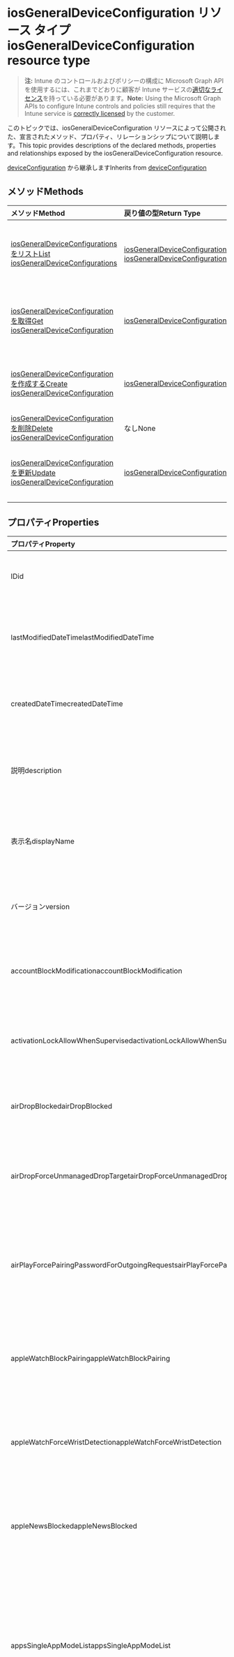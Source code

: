 # <a name="iosgeneraldeviceconfiguration-resource-type"></a><span data-ttu-id="24822-101">iosGeneralDeviceConfiguration リソース タイプ</span><span class="sxs-lookup"><span data-stu-id="24822-101">iosGeneralDeviceConfiguration resource type</span></span>

> <span data-ttu-id="24822-102">**注:** Intune のコントロールおよびポリシーの構成に Microsoft Graph API を使用するには、これまでどおりに顧客が Intune サービスの[適切なライセンス](https://go.microsoft.com/fwlink/?linkid=839381)を持っている必要があります。</span><span class="sxs-lookup"><span data-stu-id="24822-102">**Note:** Using the Microsoft Graph APIs to configure Intune controls and policies still requires that the Intune service is [correctly licensed](https://go.microsoft.com/fwlink/?linkid=839381) by the customer.</span></span>

<span data-ttu-id="24822-103">このトピックでは、iosGeneralDeviceConfiguration リソースによって公開された、宣言されたメソッド、プロパティ、リレーションシップについて説明します。</span><span class="sxs-lookup"><span data-stu-id="24822-103">This topic provides descriptions of the declared methods, properties and relationships exposed by the iosGeneralDeviceConfiguration resource.</span></span>

<span data-ttu-id="24822-104">[deviceConfiguration](../resources/intune_deviceconfig_deviceconfiguration.md) から継承します</span><span class="sxs-lookup"><span data-stu-id="24822-104">Inherits from [deviceConfiguration](../resources/intune_deviceconfig_deviceconfiguration.md)</span></span>

## <a name="methods"></a><span data-ttu-id="24822-105">メソッド</span><span class="sxs-lookup"><span data-stu-id="24822-105">Methods</span></span>
|<span data-ttu-id="24822-106">メソッド</span><span class="sxs-lookup"><span data-stu-id="24822-106">Method</span></span>|<span data-ttu-id="24822-107">戻り値の型</span><span class="sxs-lookup"><span data-stu-id="24822-107">Return Type</span></span>|<span data-ttu-id="24822-108">説明</span><span class="sxs-lookup"><span data-stu-id="24822-108">Description</span></span>|
|:---|:---|:---|
|[<span data-ttu-id="24822-109">iosGeneralDeviceConfigurations をリスト</span><span class="sxs-lookup"><span data-stu-id="24822-109">List iosGeneralDeviceConfigurations</span></span>](../api/intune_deviceconfig_iosgeneraldeviceconfiguration_list.md)|<span data-ttu-id="24822-110">[iosGeneralDeviceConfiguration](../resources/intune_deviceconfig_iosgeneraldeviceconfiguration.md) コレクション</span><span class="sxs-lookup"><span data-stu-id="24822-110">[iosGeneralDeviceConfiguration](../resources/intune_deviceconfig_iosgeneraldeviceconfiguration.md) collection</span></span>|<span data-ttu-id="24822-111">[iosGeneralDeviceConfiguration](../resources/intune_deviceconfig_iosgeneraldeviceconfiguration.md) オブジェクトのプロパティとリレーションシップをリストします。</span><span class="sxs-lookup"><span data-stu-id="24822-111">List properties and relationships of the [iosGeneralDeviceConfiguration](../resources/intune_deviceconfig_iosgeneraldeviceconfiguration.md) objects.</span></span>|
|[<span data-ttu-id="24822-112">iosGeneralDeviceConfiguration を取得</span><span class="sxs-lookup"><span data-stu-id="24822-112">Get iosGeneralDeviceConfiguration</span></span>](../api/intune_deviceconfig_iosgeneraldeviceconfiguration_get.md)|[<span data-ttu-id="24822-113">iosGeneralDeviceConfiguration</span><span class="sxs-lookup"><span data-stu-id="24822-113">iosGeneralDeviceConfiguration</span></span>](../resources/intune_deviceconfig_iosgeneraldeviceconfiguration.md)|<span data-ttu-id="24822-114">[iosGeneralDeviceConfiguration](../resources/intune_deviceconfig_iosgeneraldeviceconfiguration.md) オブジェクトのプロパティとリレーションシップを読み取ります。</span><span class="sxs-lookup"><span data-stu-id="24822-114">Read properties and relationships of the [iosGeneralDeviceConfiguration](../resources/intune_deviceconfig_iosgeneraldeviceconfiguration.md) object.</span></span>|
|[<span data-ttu-id="24822-115">iosGeneralDeviceConfiguration を作成する</span><span class="sxs-lookup"><span data-stu-id="24822-115">Create iosGeneralDeviceConfiguration</span></span>](../api/intune_deviceconfig_iosgeneraldeviceconfiguration_create.md)|[<span data-ttu-id="24822-116">iosGeneralDeviceConfiguration</span><span class="sxs-lookup"><span data-stu-id="24822-116">iosGeneralDeviceConfiguration</span></span>](../resources/intune_deviceconfig_iosgeneraldeviceconfiguration.md)|<span data-ttu-id="24822-117">新しい [iosGeneralDeviceConfiguration](../resources/intune_deviceconfig_iosgeneraldeviceconfiguration.md) オブジェクトを作成します。</span><span class="sxs-lookup"><span data-stu-id="24822-117">Create a new [iosGeneralDeviceConfiguration](../resources/intune_deviceconfig_iosgeneraldeviceconfiguration.md) object.</span></span>|
|[<span data-ttu-id="24822-118">iosGeneralDeviceConfiguration を削除</span><span class="sxs-lookup"><span data-stu-id="24822-118">Delete iosGeneralDeviceConfiguration</span></span>](../api/intune_deviceconfig_iosgeneraldeviceconfiguration_delete.md)|<span data-ttu-id="24822-119">なし</span><span class="sxs-lookup"><span data-stu-id="24822-119">None</span></span>|<span data-ttu-id="24822-120">[iosGeneralDeviceConfiguration](../resources/intune_deviceconfig_iosgeneraldeviceconfiguration.md) を削除します。</span><span class="sxs-lookup"><span data-stu-id="24822-120">Deletes a [iosGeneralDeviceConfiguration](../resources/intune_deviceconfig_iosgeneraldeviceconfiguration.md).</span></span>|
|[<span data-ttu-id="24822-121">iosGeneralDeviceConfiguration を更新</span><span class="sxs-lookup"><span data-stu-id="24822-121">Update iosGeneralDeviceConfiguration</span></span>](../api/intune_deviceconfig_iosgeneraldeviceconfiguration_update.md)|[<span data-ttu-id="24822-122">iosGeneralDeviceConfiguration</span><span class="sxs-lookup"><span data-stu-id="24822-122">iosGeneralDeviceConfiguration</span></span>](../resources/intune_deviceconfig_iosgeneraldeviceconfiguration.md)|<span data-ttu-id="24822-123">[iosGeneralDeviceConfiguration](../resources/intune_deviceconfig_iosgeneraldeviceconfiguration.md) オブジェクトのプロパティを更新します。</span><span class="sxs-lookup"><span data-stu-id="24822-123">Update the properties of a [iosGeneralDeviceConfiguration](../resources/intune_deviceconfig_iosgeneraldeviceconfiguration.md) object.</span></span>|

## <a name="properties"></a><span data-ttu-id="24822-124">プロパティ</span><span class="sxs-lookup"><span data-stu-id="24822-124">Properties</span></span>
|<span data-ttu-id="24822-125">プロパティ</span><span class="sxs-lookup"><span data-stu-id="24822-125">Property</span></span>|<span data-ttu-id="24822-126">タイプ</span><span class="sxs-lookup"><span data-stu-id="24822-126">Type</span></span>|<span data-ttu-id="24822-127">説明</span><span class="sxs-lookup"><span data-stu-id="24822-127">Description</span></span>|
|:---|:---|:---|
|<span data-ttu-id="24822-128">ID</span><span class="sxs-lookup"><span data-stu-id="24822-128">id</span></span>|<span data-ttu-id="24822-129">文字列</span><span class="sxs-lookup"><span data-stu-id="24822-129">String</span></span>|<span data-ttu-id="24822-130">エンティティのキー。</span><span class="sxs-lookup"><span data-stu-id="24822-130">Key of the entity.</span></span> <span data-ttu-id="24822-131">[deviceConfiguration](../resources/intune_deviceconfig_deviceconfiguration.md) から継承します</span><span class="sxs-lookup"><span data-stu-id="24822-131">Inherited from [deviceConfiguration](../resources/intune_deviceconfig_deviceconfiguration.md)</span></span>|
|<span data-ttu-id="24822-132">lastModifiedDateTime</span><span class="sxs-lookup"><span data-stu-id="24822-132">lastModifiedDateTime</span></span>|<span data-ttu-id="24822-133">DateTimeOffset</span><span class="sxs-lookup"><span data-stu-id="24822-133">DateTimeOffset</span></span>|<span data-ttu-id="24822-134">オブジェクトが最後に変更された DateTime。</span><span class="sxs-lookup"><span data-stu-id="24822-134">DateTime the object was last modified.</span></span> <span data-ttu-id="24822-135">[deviceConfiguration](../resources/intune_deviceconfig_deviceconfiguration.md) から継承します</span><span class="sxs-lookup"><span data-stu-id="24822-135">Inherited from [deviceConfiguration](../resources/intune_deviceconfig_deviceconfiguration.md)</span></span>|
|<span data-ttu-id="24822-136">createdDateTime</span><span class="sxs-lookup"><span data-stu-id="24822-136">createdDateTime</span></span>|<span data-ttu-id="24822-137">DateTimeOffset</span><span class="sxs-lookup"><span data-stu-id="24822-137">DateTimeOffset</span></span>|<span data-ttu-id="24822-138">オブジェクトが作成された DateTime。</span><span class="sxs-lookup"><span data-stu-id="24822-138">DateTime the object was created.</span></span> <span data-ttu-id="24822-139">[deviceConfiguration](../resources/intune_deviceconfig_deviceconfiguration.md) から継承します</span><span class="sxs-lookup"><span data-stu-id="24822-139">Inherited from [deviceConfiguration](../resources/intune_deviceconfig_deviceconfiguration.md)</span></span>|
|<span data-ttu-id="24822-140">説明</span><span class="sxs-lookup"><span data-stu-id="24822-140">description</span></span>|<span data-ttu-id="24822-141">文字列</span><span class="sxs-lookup"><span data-stu-id="24822-141">String</span></span>|<span data-ttu-id="24822-142">デバイス構成について管理者が提供した説明。</span><span class="sxs-lookup"><span data-stu-id="24822-142">Admin provided description of the Device Configuration.</span></span> <span data-ttu-id="24822-143">[deviceConfiguration](../resources/intune_deviceconfig_deviceconfiguration.md) から継承します</span><span class="sxs-lookup"><span data-stu-id="24822-143">Inherited from [deviceConfiguration](../resources/intune_deviceconfig_deviceconfiguration.md)</span></span>|
|<span data-ttu-id="24822-144">表示名</span><span class="sxs-lookup"><span data-stu-id="24822-144">displayName</span></span>|<span data-ttu-id="24822-145">文字列</span><span class="sxs-lookup"><span data-stu-id="24822-145">String</span></span>|<span data-ttu-id="24822-146">デバイス構成について管理者が指定した名前。</span><span class="sxs-lookup"><span data-stu-id="24822-146">Admin provided name of the device configuration.</span></span> <span data-ttu-id="24822-147">[deviceConfiguration](../resources/intune_deviceconfig_deviceconfiguration.md) から継承します</span><span class="sxs-lookup"><span data-stu-id="24822-147">Inherited from [deviceConfiguration](../resources/intune_deviceconfig_deviceconfiguration.md)</span></span>|
|<span data-ttu-id="24822-148">バージョン</span><span class="sxs-lookup"><span data-stu-id="24822-148">version</span></span>|<span data-ttu-id="24822-149">Int32</span><span class="sxs-lookup"><span data-stu-id="24822-149">Int32</span></span>|<span data-ttu-id="24822-150">デバイス構成のバージョン。</span><span class="sxs-lookup"><span data-stu-id="24822-150">Version of the device configuration.</span></span> <span data-ttu-id="24822-151">[deviceConfiguration](../resources/intune_deviceconfig_deviceconfiguration.md) から継承します</span><span class="sxs-lookup"><span data-stu-id="24822-151">Inherited from [deviceConfiguration](../resources/intune_deviceconfig_deviceconfiguration.md)</span></span>|
|<span data-ttu-id="24822-152">accountBlockModification</span><span class="sxs-lookup"><span data-stu-id="24822-152">accountBlockModification</span></span>|<span data-ttu-id="24822-153">ブール値</span><span class="sxs-lookup"><span data-stu-id="24822-153">Boolean</span></span>|<span data-ttu-id="24822-154">デバイスが監視モードのときに、アカウントの変更を許可するかどうかを示します。</span><span class="sxs-lookup"><span data-stu-id="24822-154">Indicates whether or not to allow account modification when the device is in supervised mode.</span></span>|
|<span data-ttu-id="24822-155">activationLockAllowWhenSupervised</span><span class="sxs-lookup"><span data-stu-id="24822-155">activationLockAllowWhenSupervised</span></span>|<span data-ttu-id="24822-156">ブール値</span><span class="sxs-lookup"><span data-stu-id="24822-156">Boolean</span></span>|<span data-ttu-id="24822-157">デバイスが監視モードのときに、アクティベーション ロックを許可するかどうかを示します。</span><span class="sxs-lookup"><span data-stu-id="24822-157">Indicates whether or not to allow activation lock when the device is in the supervised mode.</span></span>|
|<span data-ttu-id="24822-158">airDropBlocked</span><span class="sxs-lookup"><span data-stu-id="24822-158">airDropBlocked</span></span>|<span data-ttu-id="24822-159">ブール値</span><span class="sxs-lookup"><span data-stu-id="24822-159">Boolean</span></span>|<span data-ttu-id="24822-160">デバイスが監視モードのときに、AirDrop を許可するかどうかを示します。</span><span class="sxs-lookup"><span data-stu-id="24822-160">Indicates whether or not to allow AirDrop when the device is in supervised mode.</span></span>|
|<span data-ttu-id="24822-161">airDropForceUnmanagedDropTarget</span><span class="sxs-lookup"><span data-stu-id="24822-161">airDropForceUnmanagedDropTarget</span></span>|<span data-ttu-id="24822-162">ブール値</span><span class="sxs-lookup"><span data-stu-id="24822-162">Boolean</span></span>|<span data-ttu-id="24822-163">AirDrop を管理対象外のドロップ ターゲットと見なすかどうかを示します (iOS 9.0 以降)。</span><span class="sxs-lookup"><span data-stu-id="24822-163">Indicates whether or not to cause AirDrop to be considered an unmanaged drop target (iOS 9.0 and later).</span></span>|
|<span data-ttu-id="24822-164">airPlayForcePairingPasswordForOutgoingRequests</span><span class="sxs-lookup"><span data-stu-id="24822-164">airPlayForcePairingPasswordForOutgoingRequests</span></span>|<span data-ttu-id="24822-165">ブール値</span><span class="sxs-lookup"><span data-stu-id="24822-165">Boolean</span></span>|<span data-ttu-id="24822-166">ペアリング パスワードを使用するために、このデバイスからの AirPlay 要求を受信するすべてのデバイスを適用するかどうかを示します。</span><span class="sxs-lookup"><span data-stu-id="24822-166">Indicates whether or not to enforce all devices receiving AirPlay requests from this device to use a pairing password.</span></span>|
|<span data-ttu-id="24822-167">appleWatchBlockPairing</span><span class="sxs-lookup"><span data-stu-id="24822-167">appleWatchBlockPairing</span></span>|<span data-ttu-id="24822-168">ブール値</span><span class="sxs-lookup"><span data-stu-id="24822-168">Boolean</span></span>|<span data-ttu-id="24822-169">デバイスが監視モードのときに、Apple Watch のペアリングを許可するかどうかを示します (iOS 9.0 以降)。</span><span class="sxs-lookup"><span data-stu-id="24822-169">Indicates whether or not to allow Apple Watch pairing when the device is in supervised mode (iOS 9.0 and later).</span></span>|
|<span data-ttu-id="24822-170">appleWatchForceWristDetection</span><span class="sxs-lookup"><span data-stu-id="24822-170">appleWatchForceWristDetection</span></span>|<span data-ttu-id="24822-171">ブール値</span><span class="sxs-lookup"><span data-stu-id="24822-171">Boolean</span></span>|<span data-ttu-id="24822-172">ペアリングされている Apple Watch に手首検出機能を強制的に使用させるかどうかを示します (iOS 8.2 以降)。</span><span class="sxs-lookup"><span data-stu-id="24822-172">Indicates whether or not to force a paired Apple Watch to use Wrist Detection (iOS 8.2 and later).</span></span>|
|<span data-ttu-id="24822-173">appleNewsBlocked</span><span class="sxs-lookup"><span data-stu-id="24822-173">appleNewsBlocked</span></span>|<span data-ttu-id="24822-174">ブール値</span><span class="sxs-lookup"><span data-stu-id="24822-174">Boolean</span></span>|<span data-ttu-id="24822-175">デバイスが監視モードのときに、ユーザーによる News の使用を禁止するかどうかを示します (iOS 9.0 以降)。</span><span class="sxs-lookup"><span data-stu-id="24822-175">Indicates whether or not to block the user from using News when the device is in supervised mode (iOS 9.0 and later).</span></span>|
|<span data-ttu-id="24822-176">appsSingleAppModeList</span><span class="sxs-lookup"><span data-stu-id="24822-176">appsSingleAppModeList</span></span>|<span data-ttu-id="24822-177">[appListItem](../resources/intune_deviceconfig_applistitem.md) コレクション</span><span class="sxs-lookup"><span data-stu-id="24822-177">[appListItem](../resources/intune_deviceconfig_applistitem.md) collection</span></span>|<span data-ttu-id="24822-178">単一アプリ モードに自律的に入ることが許可されている iOS アプリのリストを取得または設定します。</span><span class="sxs-lookup"><span data-stu-id="24822-178">Gets or sets the list of iOS apps allowed to autonomously enter Single App Mode.</span></span> <span data-ttu-id="24822-179">監視モードのみ。</span><span class="sxs-lookup"><span data-stu-id="24822-179">Supervised only.</span></span> <span data-ttu-id="24822-180">iOS 7.0 以降。</span><span class="sxs-lookup"><span data-stu-id="24822-180">iOS 7.0 and later.</span></span> <span data-ttu-id="24822-181">このコレクションには、最大で 500 個の要素を含めることができます。</span><span class="sxs-lookup"><span data-stu-id="24822-181">This collection can contain a maximum of 500 elements.</span></span>|
|<span data-ttu-id="24822-182">appsVisibilityList</span><span class="sxs-lookup"><span data-stu-id="24822-182">appsVisibilityList</span></span>|<span data-ttu-id="24822-183">[appListItem](../resources/intune_deviceconfig_applistitem.md) コレクション</span><span class="sxs-lookup"><span data-stu-id="24822-183">[appListItem](../resources/intune_deviceconfig_applistitem.md) collection</span></span>|<span data-ttu-id="24822-184">可視性リストにあるアプリのリスト (iOS 9.3 以降で、AppVisibilityListType によって制御される、表示可能/起動可能なアプリのリスト、または非表示/起動できないアプリのリスト)。</span><span class="sxs-lookup"><span data-stu-id="24822-184">List of apps in the visibility list (either visible/launchable apps list or hidden/unlaunchable apps list, controlled by AppsVisibilityListType) (iOS 9.3 and later).</span></span> <span data-ttu-id="24822-185">このコレクションには、最大で 10000 個の要素を含めることができます。</span><span class="sxs-lookup"><span data-stu-id="24822-185">This collection can contain a maximum of 10000 elements.</span></span>|
|<span data-ttu-id="24822-186">appsVisibilityListType</span><span class="sxs-lookup"><span data-stu-id="24822-186">appsVisibilityListType</span></span>|[<span data-ttu-id="24822-187">appListType</span><span class="sxs-lookup"><span data-stu-id="24822-187">appListType</span></span>](../resources/intune_deviceconfig_applisttype.md)|<span data-ttu-id="24822-p109">AppsVisibilityList 内にあるリストの種類です。使用可能な値: `none`、 `appsInListCompliant`、 `appsNotInListCompliant`。</span><span class="sxs-lookup"><span data-stu-id="24822-p109">Type of list that is in the AppsVisibilityList. The possible values are: `none`, `appsInListCompliant`, `appsNotInListCompliant`.</span></span>|
|<span data-ttu-id="24822-190">appStoreBlockAutomaticDownloads</span><span class="sxs-lookup"><span data-stu-id="24822-190">appStoreBlockAutomaticDownloads</span></span>|<span data-ttu-id="24822-191">ブール値</span><span class="sxs-lookup"><span data-stu-id="24822-191">Boolean</span></span>|<span data-ttu-id="24822-192">デバイスが監視モードのときに、他のデバイスで購入したアプリの自動ダウンロードをブロックするかどうかを示します (iOS 9.0 以降)。</span><span class="sxs-lookup"><span data-stu-id="24822-192">Indicates whether or not to block the automatic downloading of apps purchased on other devices when the device is in supervised mode (iOS 9.0 and later).</span></span>|
|<span data-ttu-id="24822-193">appStoreBlocked</span><span class="sxs-lookup"><span data-stu-id="24822-193">appStoreBlocked</span></span>|<span data-ttu-id="24822-194">ブール値</span><span class="sxs-lookup"><span data-stu-id="24822-194">Boolean</span></span>|<span data-ttu-id="24822-195">ユーザーによる App Store の使用を禁止するかどうかを示します。</span><span class="sxs-lookup"><span data-stu-id="24822-195">Indicates whether or not to block the user from using the App Store.</span></span>|
|<span data-ttu-id="24822-196">appStoreBlockInAppPurchases</span><span class="sxs-lookup"><span data-stu-id="24822-196">appStoreBlockInAppPurchases</span></span>|<span data-ttu-id="24822-197">ブール値</span><span class="sxs-lookup"><span data-stu-id="24822-197">Boolean</span></span>|<span data-ttu-id="24822-198">ユーザーによるアプリの購入を禁止するかどうかを示します。</span><span class="sxs-lookup"><span data-stu-id="24822-198">Indicates whether or not to block the user from making in app purchases.</span></span>|
|<span data-ttu-id="24822-199">appStoreBlockUIAppInstallation</span><span class="sxs-lookup"><span data-stu-id="24822-199">appStoreBlockUIAppInstallation</span></span>|<span data-ttu-id="24822-200">ブール値</span><span class="sxs-lookup"><span data-stu-id="24822-200">Boolean</span></span>|<span data-ttu-id="24822-201">ホスト アプリによるインストールを制限せずに、App Store アプリをブロックするかどうかを示します。</span><span class="sxs-lookup"><span data-stu-id="24822-201">Indicates whether or not to block the App Store app, not restricting installation through Host apps.</span></span> <span data-ttu-id="24822-202">監視モードのみに適用されます (iOS 9.0 以降)。</span><span class="sxs-lookup"><span data-stu-id="24822-202">Applies to supervised mode only (iOS 9.0 and later).</span></span>|
|<span data-ttu-id="24822-203">appStoreRequirePassword</span><span class="sxs-lookup"><span data-stu-id="24822-203">appStoreRequirePassword</span></span>|<span data-ttu-id="24822-204">ブール値</span><span class="sxs-lookup"><span data-stu-id="24822-204">Boolean</span></span>|<span data-ttu-id="24822-205">App Store 使用時に、パスワードを要求するかどうかを指定します。</span><span class="sxs-lookup"><span data-stu-id="24822-205">Indicates whether or not to require a password when using the app store.</span></span>|
|<span data-ttu-id="24822-206">bluetoothBlockModification</span><span class="sxs-lookup"><span data-stu-id="24822-206">bluetoothBlockModification</span></span>|<span data-ttu-id="24822-207">ブール値</span><span class="sxs-lookup"><span data-stu-id="24822-207">Boolean</span></span>|<span data-ttu-id="24822-208">デバイスが監視モードのときに、Bluetooth の設定の変更を許可するかどうかを示します (iOS 10.0 以降)。</span><span class="sxs-lookup"><span data-stu-id="24822-208">Indicates whether or not to allow modification of Bluetooth settings when the device is in supervised mode (iOS 10.0 and later).</span></span>|
|<span data-ttu-id="24822-209">cameraBlocked</span><span class="sxs-lookup"><span data-stu-id="24822-209">cameraBlocked</span></span>|<span data-ttu-id="24822-210">ブール値</span><span class="sxs-lookup"><span data-stu-id="24822-210">Boolean</span></span>|<span data-ttu-id="24822-211">ユーザーによるデバイスのカメラへのアクセスを禁止するかどうかを示します。</span><span class="sxs-lookup"><span data-stu-id="24822-211">Indicates whether or not to block the user from accessing the camera of the device.</span></span>|
|<span data-ttu-id="24822-212">cellularBlockDataRoaming</span><span class="sxs-lookup"><span data-stu-id="24822-212">cellularBlockDataRoaming</span></span>|<span data-ttu-id="24822-213">ブール値</span><span class="sxs-lookup"><span data-stu-id="24822-213">Boolean</span></span>|<span data-ttu-id="24822-214">データ ローミングをブロックするかどうかを示します。</span><span class="sxs-lookup"><span data-stu-id="24822-214">Indicates whether or not to block data roaming.</span></span>|
|<span data-ttu-id="24822-215">cellularBlockGlobalBackgroundFetchWhileRoaming</span><span class="sxs-lookup"><span data-stu-id="24822-215">cellularBlockGlobalBackgroundFetchWhileRoaming</span></span>|<span data-ttu-id="24822-216">ブール値</span><span class="sxs-lookup"><span data-stu-id="24822-216">Boolean</span></span>|<span data-ttu-id="24822-217">ローミング中に、グローバルなバックグラウンド フェッチをブロックするかどうかを示します。</span><span class="sxs-lookup"><span data-stu-id="24822-217">Indicates whether or not to block global background fetch while roaming.</span></span>|
|<span data-ttu-id="24822-218">cellularBlockPerAppDataModification</span><span class="sxs-lookup"><span data-stu-id="24822-218">cellularBlockPerAppDataModification</span></span>|<span data-ttu-id="24822-219">ブール値</span><span class="sxs-lookup"><span data-stu-id="24822-219">Boolean</span></span>|<span data-ttu-id="24822-220">デバイスが監視モードのときに、携帯ネットワーク アプリのデータの使用設定の変更を許可するかどうかを示します。</span><span class="sxs-lookup"><span data-stu-id="24822-220">Indicates whether or not to allow changes to cellular app data usage settings when the device is in supervised mode.</span></span>|
|<span data-ttu-id="24822-221">cellularBlockPersonalHotspot</span><span class="sxs-lookup"><span data-stu-id="24822-221">cellularBlockPersonalHotspot</span></span>|<span data-ttu-id="24822-222">ブール値</span><span class="sxs-lookup"><span data-stu-id="24822-222">Boolean</span></span>|<span data-ttu-id="24822-223">個人用ホットスポットをブロックするかどうかを示します。</span><span class="sxs-lookup"><span data-stu-id="24822-223">Indicates whether or not to block Personal Hotspot.</span></span>|
|<span data-ttu-id="24822-224">cellularBlockVoiceRoaming</span><span class="sxs-lookup"><span data-stu-id="24822-224">cellularBlockVoiceRoaming</span></span>|<span data-ttu-id="24822-225">ブール値</span><span class="sxs-lookup"><span data-stu-id="24822-225">Boolean</span></span>|<span data-ttu-id="24822-226">音声通話ローミングをブロックするかどうかを示します。</span><span class="sxs-lookup"><span data-stu-id="24822-226">Indicates whether or not to block voice roaming.</span></span>|
|<span data-ttu-id="24822-227">certificatesBlockUntrustedTlsCertificates</span><span class="sxs-lookup"><span data-stu-id="24822-227">certificatesBlockUntrustedTlsCertificates</span></span>|<span data-ttu-id="24822-228">ブール値</span><span class="sxs-lookup"><span data-stu-id="24822-228">Boolean</span></span>|<span data-ttu-id="24822-229">信頼されていない TLS の証明書をブロックするかどうかを示します。</span><span class="sxs-lookup"><span data-stu-id="24822-229">Indicates whether or not to block untrusted TLS certificates.</span></span>|
|<span data-ttu-id="24822-230">classroomAppBlockRemoteScreenObservation</span><span class="sxs-lookup"><span data-stu-id="24822-230">classroomAppBlockRemoteScreenObservation</span></span>|<span data-ttu-id="24822-231">ブール値</span><span class="sxs-lookup"><span data-stu-id="24822-231">Boolean</span></span>|<span data-ttu-id="24822-232">デバイスが監視モードのときに、Classroom アプリによるリモート画面の監視を許可するかどうかを示します (iOS 9.3 以降)。</span><span class="sxs-lookup"><span data-stu-id="24822-232">Indicates whether or not to allow remote screen observation by Classroom app when the device is in supervised mode (iOS 9.3 and later).</span></span>|
|<span data-ttu-id="24822-233">classroomAppForceUnpromptedScreenObservation</span><span class="sxs-lookup"><span data-stu-id="24822-233">classroomAppForceUnpromptedScreenObservation</span></span>|<span data-ttu-id="24822-234">ブール値</span><span class="sxs-lookup"><span data-stu-id="24822-234">Boolean</span></span>|<span data-ttu-id="24822-235">デバイスが監視モードになっているときに、Classroom アプリでの管理対象コースの教師に、メッセージを表示せずに学生の画面を表示する許可を自動的に与えるかどうかを示します。</span><span class="sxs-lookup"><span data-stu-id="24822-235">Indicates whether or not to automatically give permission to the teacher of a managed course on the Classroom app to view a student's screen without prompting when the device is in supervised mode.</span></span>|
|<span data-ttu-id="24822-236">compliantAppsList</span><span class="sxs-lookup"><span data-stu-id="24822-236">compliantAppsList</span></span>|<span data-ttu-id="24822-237">[appListItem](../resources/intune_deviceconfig_applistitem.md) コレクション</span><span class="sxs-lookup"><span data-stu-id="24822-237">[appListItem](../resources/intune_deviceconfig_applistitem.md) collection</span></span>|<span data-ttu-id="24822-238">コンプライアンス内のアプリのリスト (CompliantAppListType によって制御される、許可リストまたは禁止リスト)。</span><span class="sxs-lookup"><span data-stu-id="24822-238">List of apps in the compliance (either allow list or block list, controlled by CompliantAppListType).</span></span> <span data-ttu-id="24822-239">このコレクションには、最大で 10000 個の要素を含めることができます。</span><span class="sxs-lookup"><span data-stu-id="24822-239">This collection can contain a maximum of 10000 elements.</span></span>|
|<span data-ttu-id="24822-240">compliantAppListType</span><span class="sxs-lookup"><span data-stu-id="24822-240">compliantAppListType</span></span>|[<span data-ttu-id="24822-241">appListType</span><span class="sxs-lookup"><span data-stu-id="24822-241">appListType</span></span>](../resources/intune_deviceconfig_applisttype.md)|<span data-ttu-id="24822-p112">リストに表示される、AppComplianceList にします。使用可能な値: `none`、 `appsInListCompliant`、 `appsNotInListCompliant`。</span><span class="sxs-lookup"><span data-stu-id="24822-p112">List that is in the AppComplianceList. The possible values are: `none`, `appsInListCompliant`, `appsNotInListCompliant`.</span></span>|
|<span data-ttu-id="24822-244">configurationProfileBlockChanges</span><span class="sxs-lookup"><span data-stu-id="24822-244">configurationProfileBlockChanges</span></span>|<span data-ttu-id="24822-245">ブール値</span><span class="sxs-lookup"><span data-stu-id="24822-245">Boolean</span></span>|<span data-ttu-id="24822-246">デバイスが監視モードのときに、ユーザーが構成プロファイルと証明書を対話形式でインストールするのをブロックするかどうかを示します。</span><span class="sxs-lookup"><span data-stu-id="24822-246">Indicates whether or not to block the user from installing configuration profiles and certificates interactively when the device is in supervised mode.</span></span>|
|<span data-ttu-id="24822-247">definitionLookupBlocked</span><span class="sxs-lookup"><span data-stu-id="24822-247">definitionLookupBlocked</span></span>|<span data-ttu-id="24822-248">ブール値</span><span class="sxs-lookup"><span data-stu-id="24822-248">Boolean</span></span>|<span data-ttu-id="24822-249">デバイスが監視モードのときに、定義の検索を禁止するかどうかを示します (iOS 8.1.3 以降)。</span><span class="sxs-lookup"><span data-stu-id="24822-249">Indicates whether or not to block definition lookup when the device is in supervised mode (iOS 8.1.3 and later ).</span></span>|
|<span data-ttu-id="24822-250">deviceBlockEnableRestrictions</span><span class="sxs-lookup"><span data-stu-id="24822-250">deviceBlockEnableRestrictions</span></span>|<span data-ttu-id="24822-251">ブール値</span><span class="sxs-lookup"><span data-stu-id="24822-251">Boolean</span></span>|<span data-ttu-id="24822-252">デバイスが監視モードのときに、ユーザーがデバイス設定の制限を有効にできるようにするかどうかを示します。</span><span class="sxs-lookup"><span data-stu-id="24822-252">Indicates whether or not to allow the user to enables restrictions in the device settings when the device is in supervised mode.</span></span>|
|<span data-ttu-id="24822-253">deviceBlockEraseContentAndSettings</span><span class="sxs-lookup"><span data-stu-id="24822-253">deviceBlockEraseContentAndSettings</span></span>|<span data-ttu-id="24822-254">ブール値</span><span class="sxs-lookup"><span data-stu-id="24822-254">Boolean</span></span>|<span data-ttu-id="24822-255">デバイスが監視モードのときに、デバイスの [すべてのコンテンツと設定を消去] オプションの使用を許可するかどうかを示します。</span><span class="sxs-lookup"><span data-stu-id="24822-255">Indicates whether or not to allow the use of the 'Erase all content and settings' option on the device when the device is in supervised mode.</span></span>|
|<span data-ttu-id="24822-256">deviceBlockNameModification</span><span class="sxs-lookup"><span data-stu-id="24822-256">deviceBlockNameModification</span></span>|<span data-ttu-id="24822-257">ブール値</span><span class="sxs-lookup"><span data-stu-id="24822-257">Boolean</span></span>|<span data-ttu-id="24822-258">デバイスが監視モードのときに、デバイス名の変更を許可するかどうかを示します (iOS 9.0 以降)。</span><span class="sxs-lookup"><span data-stu-id="24822-258">Indicates whether or not to allow device name modification when the device is in supervised mode (iOS 9.0 and later).</span></span>|
|<span data-ttu-id="24822-259">diagnosticDataBlockSubmission</span><span class="sxs-lookup"><span data-stu-id="24822-259">diagnosticDataBlockSubmission</span></span>|<span data-ttu-id="24822-260">ブール値</span><span class="sxs-lookup"><span data-stu-id="24822-260">Boolean</span></span>|<span data-ttu-id="24822-261">診断データの送信をブロックするかどうかを示します。</span><span class="sxs-lookup"><span data-stu-id="24822-261">Indicates whether or not to block diagnostic data submission.</span></span>|
|<span data-ttu-id="24822-262">diagnosticDataBlockSubmissionModification</span><span class="sxs-lookup"><span data-stu-id="24822-262">diagnosticDataBlockSubmissionModification</span></span>|<span data-ttu-id="24822-263">ブール値</span><span class="sxs-lookup"><span data-stu-id="24822-263">Boolean</span></span>|<span data-ttu-id="24822-264">デバイスが監視モードのときに、診断の送信の設定変更を許可するかどうかを示します (iOS 9.3.2 以降)。</span><span class="sxs-lookup"><span data-stu-id="24822-264">Indicates whether or not to allow diagnostics submission settings modification when the device is in supervised mode (iOS 9.3.2 and later).</span></span>|
|<span data-ttu-id="24822-265">documentsBlockManagedDocumentsInUnmanagedApps</span><span class="sxs-lookup"><span data-stu-id="24822-265">documentsBlockManagedDocumentsInUnmanagedApps</span></span>|<span data-ttu-id="24822-266">ブール値</span><span class="sxs-lookup"><span data-stu-id="24822-266">Boolean</span></span>|<span data-ttu-id="24822-267">ユーザーによる非管理対象アプリでの管理対象ドキュメントの表示を禁止するかどうかを示します。</span><span class="sxs-lookup"><span data-stu-id="24822-267">Indicates whether or not to block the user from viewing managed documents in unmanaged apps.</span></span>|
|<span data-ttu-id="24822-268">documentsBlockUnmanagedDocumentsInManagedApps</span><span class="sxs-lookup"><span data-stu-id="24822-268">documentsBlockUnmanagedDocumentsInManagedApps</span></span>|<span data-ttu-id="24822-269">ブール値</span><span class="sxs-lookup"><span data-stu-id="24822-269">Boolean</span></span>|<span data-ttu-id="24822-270">ユーザーによる管理対象アプリでの非管理対象ドキュメントの表示を禁止するかどうかを示します。</span><span class="sxs-lookup"><span data-stu-id="24822-270">Indicates whether or not to block the user from viewing unmanaged documents in managed apps.</span></span>|
|<span data-ttu-id="24822-271">emailInDomainSuffixes</span><span class="sxs-lookup"><span data-stu-id="24822-271">emailInDomainSuffixes</span></span>|<span data-ttu-id="24822-272">String コレクション</span><span class="sxs-lookup"><span data-stu-id="24822-272">String collection</span></span>|<span data-ttu-id="24822-273">これらの文字列のいずれかに一致するサフィックスがないメール アドレスは、ドメイン外と見なされます。</span><span class="sxs-lookup"><span data-stu-id="24822-273">An email address lacking a suffix that matches any of these strings will be considered out-of-domain.</span></span>|
|<span data-ttu-id="24822-274">enterpriseAppBlockTrust</span><span class="sxs-lookup"><span data-stu-id="24822-274">enterpriseAppBlockTrust</span></span>|<span data-ttu-id="24822-275">ブール値</span><span class="sxs-lookup"><span data-stu-id="24822-275">Boolean</span></span>|<span data-ttu-id="24822-276">ユーザーによるエンタープライズ アプリの信頼を禁止するかどうかを示します。</span><span class="sxs-lookup"><span data-stu-id="24822-276">Indicates whether or not to block the user from trusting an enterprise app.</span></span>|
|<span data-ttu-id="24822-277">enterpriseAppBlockTrustModification</span><span class="sxs-lookup"><span data-stu-id="24822-277">enterpriseAppBlockTrustModification</span></span>|<span data-ttu-id="24822-278">ブール値</span><span class="sxs-lookup"><span data-stu-id="24822-278">Boolean</span></span>|<span data-ttu-id="24822-279">ユーザーによるエンタープライズ アプリの信頼の設定の変更を禁止するかどうかを示します。</span><span class="sxs-lookup"><span data-stu-id="24822-279">Indicates whether or not to block the user from modifying the enterprise app trust settings.</span></span>|
|<span data-ttu-id="24822-280">faceTimeBlocked</span><span class="sxs-lookup"><span data-stu-id="24822-280">faceTimeBlocked</span></span>|<span data-ttu-id="24822-281">ブール値</span><span class="sxs-lookup"><span data-stu-id="24822-281">Boolean</span></span>|<span data-ttu-id="24822-282">ユーザーによる FaceTime の使用を禁止するかどうかを示します。</span><span class="sxs-lookup"><span data-stu-id="24822-282">Indicates whether or not to block the user from using FaceTime.</span></span>|
|<span data-ttu-id="24822-283">findMyFriendsBlocked</span><span class="sxs-lookup"><span data-stu-id="24822-283">findMyFriendsBlocked</span></span>|<span data-ttu-id="24822-284">ブール値</span><span class="sxs-lookup"><span data-stu-id="24822-284">Boolean</span></span>|<span data-ttu-id="24822-285">デバイスが監視モードのときに、"友達を探す" をブロックするかどうかを示します。</span><span class="sxs-lookup"><span data-stu-id="24822-285">Indicates whether or not to block Find My Friends when the device is in supervised mode.</span></span>|
|<span data-ttu-id="24822-286">gamingBlockGameCenterFriends</span><span class="sxs-lookup"><span data-stu-id="24822-286">gamingBlockGameCenterFriends</span></span>|<span data-ttu-id="24822-287">ブール値</span><span class="sxs-lookup"><span data-stu-id="24822-287">Boolean</span></span>|<span data-ttu-id="24822-288">ユーザーによる Game Center での友達の追加を禁止するかどうかを示します。</span><span class="sxs-lookup"><span data-stu-id="24822-288">Indicates whether or not to block the user from having friends in Game Center.</span></span>|
|<span data-ttu-id="24822-289">gamingBlockMultiplayer</span><span class="sxs-lookup"><span data-stu-id="24822-289">gamingBlockMultiplayer</span></span>|<span data-ttu-id="24822-290">ブール値</span><span class="sxs-lookup"><span data-stu-id="24822-290">Boolean</span></span>|<span data-ttu-id="24822-291">ユーザーによるマルチプレイヤー ゲームの使用を禁止するかどうかを示します。</span><span class="sxs-lookup"><span data-stu-id="24822-291">Indicates whether or not to block the user from using multiplayer gaming.</span></span>|
|<span data-ttu-id="24822-292">gameCenterBlocked</span><span class="sxs-lookup"><span data-stu-id="24822-292">gameCenterBlocked</span></span>|<span data-ttu-id="24822-293">ブール値</span><span class="sxs-lookup"><span data-stu-id="24822-293">Boolean</span></span>|<span data-ttu-id="24822-294">デバイスが監視モードのときに、ユーザーによる Game Center の使用を禁止するかどうかを示します。</span><span class="sxs-lookup"><span data-stu-id="24822-294">Indicates whether or not to block the user from using Game Center when the device is in supervised mode.</span></span>|
|<span data-ttu-id="24822-295">hostPairingBlocked</span><span class="sxs-lookup"><span data-stu-id="24822-295">hostPairingBlocked</span></span>|<span data-ttu-id="24822-296">ブール値</span><span class="sxs-lookup"><span data-stu-id="24822-296">Boolean</span></span>|<span data-ttu-id="24822-297">iOS デバイスが監視モードのときに、iOS デバイスがペアリングできるデバイスをホスト ペアリングで制御できるようにするかどうかを示します。</span><span class="sxs-lookup"><span data-stu-id="24822-297">indicates whether or not to allow host pairing to control the devices an iOS device can pair with when the iOS device is in supervised mode.</span></span>|
|<span data-ttu-id="24822-298">iBooksStoreBlocked</span><span class="sxs-lookup"><span data-stu-id="24822-298">iBooksStoreBlocked</span></span>|<span data-ttu-id="24822-299">ブール値</span><span class="sxs-lookup"><span data-stu-id="24822-299">Boolean</span></span>|<span data-ttu-id="24822-300">デバイスが監視モードのときに、ユーザーによる iBooks Store の使用を禁止するかどうかを示します。</span><span class="sxs-lookup"><span data-stu-id="24822-300">Indicates whether or not to block the user from using the iBooks Store when the device is in supervised mode.</span></span>|
|<span data-ttu-id="24822-301">iBooksStoreBlockErotica</span><span class="sxs-lookup"><span data-stu-id="24822-301">iBooksStoreBlockErotica</span></span>|<span data-ttu-id="24822-302">ブール値</span><span class="sxs-lookup"><span data-stu-id="24822-302">Boolean</span></span>|<span data-ttu-id="24822-303">アダルトのフラグが付いている iBookstore からのメディアのダウンロードをブロックするかどうかを示します。</span><span class="sxs-lookup"><span data-stu-id="24822-303">Indicates whether or not to block the user from downloading media from the iBookstore that has been tagged as erotica.</span></span>|
|<span data-ttu-id="24822-304">iCloudBlockActivityContinuation</span><span class="sxs-lookup"><span data-stu-id="24822-304">iCloudBlockActivityContinuation</span></span>|<span data-ttu-id="24822-305">ブール値</span><span class="sxs-lookup"><span data-stu-id="24822-305">Boolean</span></span>|<span data-ttu-id="24822-306">iOS デバイスで起動した作業の、別の iOS デバイスまたは macOS デバイスでの継続実施をブロックするかどうかを示します。</span><span class="sxs-lookup"><span data-stu-id="24822-306">Indicates whether or not to block  the the user from continuing work they started on iOS device to another iOS or macOS device.</span></span>|
|<span data-ttu-id="24822-307">iCloudBlockBackup</span><span class="sxs-lookup"><span data-stu-id="24822-307">iCloudBlockBackup</span></span>|<span data-ttu-id="24822-308">ブール値</span><span class="sxs-lookup"><span data-stu-id="24822-308">Boolean</span></span>|<span data-ttu-id="24822-309">iCloud バックアップを禁止するかどうかを示します。</span><span class="sxs-lookup"><span data-stu-id="24822-309">Indicates whether or not to block iCloud backup.</span></span>|
|<span data-ttu-id="24822-310">iCloudBlockDocumentSync</span><span class="sxs-lookup"><span data-stu-id="24822-310">iCloudBlockDocumentSync</span></span>|<span data-ttu-id="24822-311">ブール値</span><span class="sxs-lookup"><span data-stu-id="24822-311">Boolean</span></span>|<span data-ttu-id="24822-312">iCloud のドキュメントの同期を禁止するかどうかを示します。</span><span class="sxs-lookup"><span data-stu-id="24822-312">Indicates whether or not to block iCloud document sync.</span></span>|
|<span data-ttu-id="24822-313">iCloudBlockManagedAppsSync</span><span class="sxs-lookup"><span data-stu-id="24822-313">iCloudBlockManagedAppsSync</span></span>|<span data-ttu-id="24822-314">ブール値</span><span class="sxs-lookup"><span data-stu-id="24822-314">Boolean</span></span>|<span data-ttu-id="24822-315">管理対象アプリのクラウドの同期を禁止するかどうかを示します。</span><span class="sxs-lookup"><span data-stu-id="24822-315">Indicates whether or not to block Managed Apps Cloud Sync.</span></span>|
|<span data-ttu-id="24822-316">iCloudBlockPhotoLibrary</span><span class="sxs-lookup"><span data-stu-id="24822-316">iCloudBlockPhotoLibrary</span></span>|<span data-ttu-id="24822-317">ブール値</span><span class="sxs-lookup"><span data-stu-id="24822-317">Boolean</span></span>|<span data-ttu-id="24822-318">iCloud フォト ライブラリを禁止するかどうかを示します。</span><span class="sxs-lookup"><span data-stu-id="24822-318">Indicates whether or not to block iCloud Photo Library.</span></span>|
|<span data-ttu-id="24822-319">iCloudBlockPhotoStreamSync</span><span class="sxs-lookup"><span data-stu-id="24822-319">iCloudBlockPhotoStreamSync</span></span>|<span data-ttu-id="24822-320">ブール値</span><span class="sxs-lookup"><span data-stu-id="24822-320">Boolean</span></span>|<span data-ttu-id="24822-321">iCloud フォトのストリームの同期を禁止するかどうかを示します。</span><span class="sxs-lookup"><span data-stu-id="24822-321">Indicates whether or not to block iCloud Photo Stream Sync.</span></span>|
|<span data-ttu-id="24822-322">iCloudBlockSharedPhotoStream</span><span class="sxs-lookup"><span data-stu-id="24822-322">iCloudBlockSharedPhotoStream</span></span>|<span data-ttu-id="24822-323">ブール値</span><span class="sxs-lookup"><span data-stu-id="24822-323">Boolean</span></span>|<span data-ttu-id="24822-324">共有フォト ストリームの同期を禁止するかどうかを示します。</span><span class="sxs-lookup"><span data-stu-id="24822-324">Indicates whether or not to block Shared Photo Stream.</span></span>|
|<span data-ttu-id="24822-325">iCloudRequireEncryptedBackup</span><span class="sxs-lookup"><span data-stu-id="24822-325">iCloudRequireEncryptedBackup</span></span>|<span data-ttu-id="24822-326">ブール値</span><span class="sxs-lookup"><span data-stu-id="24822-326">Boolean</span></span>|<span data-ttu-id="24822-327">iCloud のバックアップを暗号化する必要があるかどうかを示します。</span><span class="sxs-lookup"><span data-stu-id="24822-327">Indicates whether or not to require backups to iCloud be encrypted.</span></span>|
|<span data-ttu-id="24822-328">iTunesBlockExplicitContent</span><span class="sxs-lookup"><span data-stu-id="24822-328">iTunesBlockExplicitContent</span></span>|<span data-ttu-id="24822-329">ブール値</span><span class="sxs-lookup"><span data-stu-id="24822-329">Boolean</span></span>|<span data-ttu-id="24822-330">ユーザーによる iTunes および App Store の過激な描写のコンテンツへのアクセスをブロックするかどうかを指定します。</span><span class="sxs-lookup"><span data-stu-id="24822-330">Indicates whether or not to block the user from accessing explicit content in iTunes and the App Store.</span></span>|
|<span data-ttu-id="24822-331">iTunesBlockMusicService</span><span class="sxs-lookup"><span data-stu-id="24822-331">iTunesBlockMusicService</span></span>|<span data-ttu-id="24822-332">ブール値</span><span class="sxs-lookup"><span data-stu-id="24822-332">Boolean</span></span>|<span data-ttu-id="24822-333">デバイスが監視モードのときに、Music サービスをブロックして Music アプリをクラシック モードに戻すかどうかを示します (iOS 9.3 以降および macOS 10.12 以降)。</span><span class="sxs-lookup"><span data-stu-id="24822-333">Indicates whether or not to block Music service and revert Music app to classic mode when the device is in supervised mode (iOS 9.3 and later and macOS 10.12 and later).</span></span>|
|<span data-ttu-id="24822-334">iTunesBlockRadio</span><span class="sxs-lookup"><span data-stu-id="24822-334">iTunesBlockRadio</span></span>|<span data-ttu-id="24822-335">ブール値</span><span class="sxs-lookup"><span data-stu-id="24822-335">Boolean</span></span>|<span data-ttu-id="24822-336">デバイスが監視モードのときに、ユーザーによる iTunes Radio の使用を禁止するかどうかを示します (iOS 9.3 以降)。</span><span class="sxs-lookup"><span data-stu-id="24822-336">Indicates whether or not to block the user from using iTunes Radio when the device is in supervised mode (iOS 9.3 and later).</span></span>|
|<span data-ttu-id="24822-337">keyboardBlockAutoCorrect</span><span class="sxs-lookup"><span data-stu-id="24822-337">keyboardBlockAutoCorrect</span></span>|<span data-ttu-id="24822-338">ブール値</span><span class="sxs-lookup"><span data-stu-id="24822-338">Boolean</span></span>|<span data-ttu-id="24822-339">デバイスが監視モードのときに、キーボードの自動修正を禁止するかどうかを示します (iOS 8.13 以降)。</span><span class="sxs-lookup"><span data-stu-id="24822-339">Indicates whether or not to block keyboard auto-correction when the device is in supervised mode (iOS 8.1.3 and later).</span></span>|
|<span data-ttu-id="24822-340">keyboardBlockDictation</span><span class="sxs-lookup"><span data-stu-id="24822-340">keyboardBlockDictation</span></span>|<span data-ttu-id="24822-341">ブール値</span><span class="sxs-lookup"><span data-stu-id="24822-341">Boolean</span></span>|<span data-ttu-id="24822-342">デバイスが監視モードのときに、ユーザーによるディクテーション入力の使用を禁止するかどうかを示します。</span><span class="sxs-lookup"><span data-stu-id="24822-342">Indicates whether or not to block the user from using dictation input when the device is in supervised mode.</span></span>|
|<span data-ttu-id="24822-343">keyboardBlockPredictive</span><span class="sxs-lookup"><span data-stu-id="24822-343">keyboardBlockPredictive</span></span>|<span data-ttu-id="24822-344">ブール値</span><span class="sxs-lookup"><span data-stu-id="24822-344">Boolean</span></span>|<span data-ttu-id="24822-345">デバイスが監視モードのときに、予測キーボードを禁止するかどうかを示します (iOS 8.1.3 以降)。</span><span class="sxs-lookup"><span data-stu-id="24822-345">Indicates whether or not to block predictive keyboards when device is in supervised mode (iOS 8.1.3 and later).</span></span>|
|<span data-ttu-id="24822-346">keyboardBlockShortcuts</span><span class="sxs-lookup"><span data-stu-id="24822-346">keyboardBlockShortcuts</span></span>|<span data-ttu-id="24822-347">ブール値</span><span class="sxs-lookup"><span data-stu-id="24822-347">Boolean</span></span>|<span data-ttu-id="24822-348">デバイスが監視モードのときに、キーボード ショートカットを禁止するかどうかを示します (iOS 9.0 以降)。</span><span class="sxs-lookup"><span data-stu-id="24822-348">Indicates whether or not to block keyboard shortcuts when the device is in supervised mode (iOS 9.0 and later).</span></span>|
|<span data-ttu-id="24822-349">keyboardBlockSpellCheck</span><span class="sxs-lookup"><span data-stu-id="24822-349">keyboardBlockSpellCheck</span></span>|<span data-ttu-id="24822-350">ブール値</span><span class="sxs-lookup"><span data-stu-id="24822-350">Boolean</span></span>|<span data-ttu-id="24822-351">デバイスが監視モードのときに、キーボードのスペル チェックを禁止するかどうかを示します (iOS 8.13 以降)。</span><span class="sxs-lookup"><span data-stu-id="24822-351">Indicates whether or not to block keyboard spell-checking when the device is in supervised mode (iOS 8.1.3 and later).</span></span>|
|<span data-ttu-id="24822-352">kioskModeAllowAssistiveSpeak</span><span class="sxs-lookup"><span data-stu-id="24822-352">kioskModeAllowAssistiveSpeak</span></span>|<span data-ttu-id="24822-353">ブール値</span><span class="sxs-lookup"><span data-stu-id="24822-353">Boolean</span></span>|<span data-ttu-id="24822-354">キオスク モード時の補助音声を許可するかどうかを示します。</span><span class="sxs-lookup"><span data-stu-id="24822-354">Indicates whether or not to allow assistive speak while in kiosk mode.</span></span>|
|<span data-ttu-id="24822-355">kioskModeAllowAssistiveTouchSettings</span><span class="sxs-lookup"><span data-stu-id="24822-355">kioskModeAllowAssistiveTouchSettings</span></span>|<span data-ttu-id="24822-356">ブール値</span><span class="sxs-lookup"><span data-stu-id="24822-356">Boolean</span></span>|<span data-ttu-id="24822-357">キオスク モード時の Assistive Touch の設定へのアクセスを許可するかどうかを示します。</span><span class="sxs-lookup"><span data-stu-id="24822-357">Indicates whether or not to allow access to the Assistive Touch Settings while in kiosk mode.</span></span>|
|<span data-ttu-id="24822-358">kioskModeAllowAutoLock</span><span class="sxs-lookup"><span data-stu-id="24822-358">kioskModeAllowAutoLock</span></span>|<span data-ttu-id="24822-359">ブール値</span><span class="sxs-lookup"><span data-stu-id="24822-359">Boolean</span></span>|<span data-ttu-id="24822-360">キオスク モード時のデバイスの自動ロックを許可するかどうかを示します。</span><span class="sxs-lookup"><span data-stu-id="24822-360">Indicates whether or not to allow device auto lock while in kiosk mode.</span></span>|
|<span data-ttu-id="24822-361">kioskModeAllowColorInversionSettings</span><span class="sxs-lookup"><span data-stu-id="24822-361">kioskModeAllowColorInversionSettings</span></span>|<span data-ttu-id="24822-362">ブール値</span><span class="sxs-lookup"><span data-stu-id="24822-362">Boolean</span></span>|<span data-ttu-id="24822-363">キオスク モード時の色反転の設定へのアクセスを許可するかどうかを示します。</span><span class="sxs-lookup"><span data-stu-id="24822-363">Indicates whether or not to allow access to the Color Inversion Settings while in kiosk mode.</span></span>|
|<span data-ttu-id="24822-364">kioskModeAllowRingerSwitch</span><span class="sxs-lookup"><span data-stu-id="24822-364">kioskModeAllowRingerSwitch</span></span>|<span data-ttu-id="24822-365">ブール値</span><span class="sxs-lookup"><span data-stu-id="24822-365">Boolean</span></span>|<span data-ttu-id="24822-366">キオスク モード時の着信音スイッチの使用を許可するかどうかを示します。</span><span class="sxs-lookup"><span data-stu-id="24822-366">Indicates whether or not to allow use of the ringer switch while in kiosk mode.</span></span>|
|<span data-ttu-id="24822-367">kioskModeAllowScreenRotation</span><span class="sxs-lookup"><span data-stu-id="24822-367">kioskModeAllowScreenRotation</span></span>|<span data-ttu-id="24822-368">ブール値</span><span class="sxs-lookup"><span data-stu-id="24822-368">Boolean</span></span>|<span data-ttu-id="24822-369">キオスク モード時の画面の回転を許可するかどうかを示します。</span><span class="sxs-lookup"><span data-stu-id="24822-369">Indicates whether or not to allow screen rotation while in kiosk mode.</span></span>|
|<span data-ttu-id="24822-370">kioskModeAllowSleepButton</span><span class="sxs-lookup"><span data-stu-id="24822-370">kioskModeAllowSleepButton</span></span>|<span data-ttu-id="24822-371">ブール値</span><span class="sxs-lookup"><span data-stu-id="24822-371">Boolean</span></span>|<span data-ttu-id="24822-372">キオスク モード時のスリープ ボタンの使用を許可するかどうかを示します。</span><span class="sxs-lookup"><span data-stu-id="24822-372">Indicates whether or not to allow use of the sleep button while in kiosk mode.</span></span>|
|<span data-ttu-id="24822-373">kioskModeAllowTouchscreen</span><span class="sxs-lookup"><span data-stu-id="24822-373">kioskModeAllowTouchscreen</span></span>|<span data-ttu-id="24822-374">ブール値</span><span class="sxs-lookup"><span data-stu-id="24822-374">Boolean</span></span>|<span data-ttu-id="24822-375">キオスク モード時のタッチスクリーンの使用を許可するかどうかを示します。</span><span class="sxs-lookup"><span data-stu-id="24822-375">Indicates whether or not to allow use of the touchscreen while in kiosk mode.</span></span>|
|<span data-ttu-id="24822-376">kioskModeAllowVoiceOverSettings</span><span class="sxs-lookup"><span data-stu-id="24822-376">kioskModeAllowVoiceOverSettings</span></span>|<span data-ttu-id="24822-377">ブール値</span><span class="sxs-lookup"><span data-stu-id="24822-377">Boolean</span></span>|<span data-ttu-id="24822-378">キオスク モード時のボイス オーバーの設定へのアクセスを許可するかどうかを示します。</span><span class="sxs-lookup"><span data-stu-id="24822-378">Indicates whether or not to allow access to the voice over settings while in kiosk mode.</span></span>|
|<span data-ttu-id="24822-379">kioskModeAllowVolumeButtons</span><span class="sxs-lookup"><span data-stu-id="24822-379">kioskModeAllowVolumeButtons</span></span>|<span data-ttu-id="24822-380">ブール値</span><span class="sxs-lookup"><span data-stu-id="24822-380">Boolean</span></span>|<span data-ttu-id="24822-381">キオスク モード時のボリューム ボタンの使用を許可するかどうかを示します。</span><span class="sxs-lookup"><span data-stu-id="24822-381">Indicates whether or not to allow use of the volume buttons while in kiosk mode.</span></span>|
|<span data-ttu-id="24822-382">kioskModeAllowZoomSettings</span><span class="sxs-lookup"><span data-stu-id="24822-382">kioskModeAllowZoomSettings</span></span>|<span data-ttu-id="24822-383">ブール値</span><span class="sxs-lookup"><span data-stu-id="24822-383">Boolean</span></span>|<span data-ttu-id="24822-384">キオスク モード時のズーム設定へのアクセスを許可するかどうかを示します。</span><span class="sxs-lookup"><span data-stu-id="24822-384">Indicates whether or not to allow access to the zoom settings while in kiosk mode.</span></span>|
|<span data-ttu-id="24822-385">kioskModeAppStoreUrl</span><span class="sxs-lookup"><span data-stu-id="24822-385">kioskModeAppStoreUrl</span></span>|<span data-ttu-id="24822-386">文字列</span><span class="sxs-lookup"><span data-stu-id="24822-386">String</span></span>|<span data-ttu-id="24822-387">キオスク モード用に使用するアプリへの、App Store 内の URL。</span><span class="sxs-lookup"><span data-stu-id="24822-387">URL in the app store to the app to use for kiosk mode.</span></span> <span data-ttu-id="24822-388">KioskModeManagedAppId が不明な場合に使用します。</span><span class="sxs-lookup"><span data-stu-id="24822-388">Use if KioskModeManagedAppId is not known.</span></span>|
|<span data-ttu-id="24822-389">kioskModeBuiltInAppId</span><span class="sxs-lookup"><span data-stu-id="24822-389">kioskModeBuiltInAppId</span></span>|<span data-ttu-id="24822-390">文字列</span><span class="sxs-lookup"><span data-stu-id="24822-390">String</span></span>|<span data-ttu-id="24822-391">キオスク モードを使用する組み込みアプリケーションの ID です。</span><span class="sxs-lookup"><span data-stu-id="24822-391">ID for built-in apps to use for kiosk mode.</span></span> <span data-ttu-id="24822-392">KioskModeManagedAppId と KioskModeAppStoreUrl が設定されていない場合に使用します。</span><span class="sxs-lookup"><span data-stu-id="24822-392">Used when KioskModeManagedAppId and KioskModeAppStoreUrl are not set.</span></span>|
|<span data-ttu-id="24822-393">kioskModeRequireAssistiveTouch</span><span class="sxs-lookup"><span data-stu-id="24822-393">kioskModeRequireAssistiveTouch</span></span>|<span data-ttu-id="24822-394">ブール値</span><span class="sxs-lookup"><span data-stu-id="24822-394">Boolean</span></span>|<span data-ttu-id="24822-395">キオスク モード時に Assistive Touch が必要かどうかを示します。</span><span class="sxs-lookup"><span data-stu-id="24822-395">Indicates whether or not to require assistive touch while in kiosk mode.</span></span>|
|<span data-ttu-id="24822-396">kioskModeRequireColorInversion</span><span class="sxs-lookup"><span data-stu-id="24822-396">kioskModeRequireColorInversion</span></span>|<span data-ttu-id="24822-397">ブール値</span><span class="sxs-lookup"><span data-stu-id="24822-397">Boolean</span></span>|<span data-ttu-id="24822-398">キオスク モード時に色反転が必要かどうかを示します。</span><span class="sxs-lookup"><span data-stu-id="24822-398">Indicates whether or not to require color inversion while in kiosk mode.</span></span>|
|<span data-ttu-id="24822-399">kioskModeRequireMonoAudio</span><span class="sxs-lookup"><span data-stu-id="24822-399">kioskModeRequireMonoAudio</span></span>|<span data-ttu-id="24822-400">ブール値</span><span class="sxs-lookup"><span data-stu-id="24822-400">Boolean</span></span>|<span data-ttu-id="24822-401">キオスク モード時にモノラル オーディオが必要かどうかを示します。</span><span class="sxs-lookup"><span data-stu-id="24822-401">Indicates whether or not to require mono audio while in kiosk mode.</span></span>|
|<span data-ttu-id="24822-402">kioskModeRequireVoiceOver</span><span class="sxs-lookup"><span data-stu-id="24822-402">kioskModeRequireVoiceOver</span></span>|<span data-ttu-id="24822-403">ブール値</span><span class="sxs-lookup"><span data-stu-id="24822-403">Boolean</span></span>|<span data-ttu-id="24822-404">キオスク モード時にボイス オーバーが必要かどうかを示します。</span><span class="sxs-lookup"><span data-stu-id="24822-404">Indicates whether or not to require voice over while in kiosk mode.</span></span>|
|<span data-ttu-id="24822-405">kioskModeRequireZoom</span><span class="sxs-lookup"><span data-stu-id="24822-405">kioskModeRequireZoom</span></span>|<span data-ttu-id="24822-406">ブール値</span><span class="sxs-lookup"><span data-stu-id="24822-406">Boolean</span></span>|<span data-ttu-id="24822-407">キオスク モード時にズームが必要かどうかを示します。</span><span class="sxs-lookup"><span data-stu-id="24822-407">Indicates whether or not to require zoom while in kiosk mode.</span></span>|
|<span data-ttu-id="24822-408">kioskModeManagedAppId</span><span class="sxs-lookup"><span data-stu-id="24822-408">kioskModeManagedAppId</span></span>|<span data-ttu-id="24822-409">文字列</span><span class="sxs-lookup"><span data-stu-id="24822-409">String</span></span>|<span data-ttu-id="24822-410">キオスク モード用に使用するアプリの管理対象アプリ ID。</span><span class="sxs-lookup"><span data-stu-id="24822-410">Managed app id of the app to use for kiosk mode.</span></span> <span data-ttu-id="24822-411">KioskModeManagedAppId が指定されている場合は、KioskModeAppStoreUrl は無視されます。</span><span class="sxs-lookup"><span data-stu-id="24822-411">If KioskModeManagedAppId is specified then KioskModeAppStoreUrl will be ignored.</span></span>|
|<span data-ttu-id="24822-412">lockScreenBlockControlCenter</span><span class="sxs-lookup"><span data-stu-id="24822-412">lockScreenBlockControlCenter</span></span>|<span data-ttu-id="24822-413">ブール値</span><span class="sxs-lookup"><span data-stu-id="24822-413">Boolean</span></span>|<span data-ttu-id="24822-414">ユーザーによるロック画面でのコントロール センターの使用を禁止するかどうかを示します。</span><span class="sxs-lookup"><span data-stu-id="24822-414">Indicates whether or not to block the user from using control center on the lock screen.</span></span>|
|<span data-ttu-id="24822-415">lockScreenBlockNotificationView</span><span class="sxs-lookup"><span data-stu-id="24822-415">lockScreenBlockNotificationView</span></span>|<span data-ttu-id="24822-416">ブール値</span><span class="sxs-lookup"><span data-stu-id="24822-416">Boolean</span></span>|<span data-ttu-id="24822-417">ユーザーによるロック画面での通知ビューの使用を禁止するかどうかを示します。</span><span class="sxs-lookup"><span data-stu-id="24822-417">Indicates whether or not to block the user from using the notification view on the lock screen.</span></span>|
|<span data-ttu-id="24822-418">lockScreenBlockPassbook</span><span class="sxs-lookup"><span data-stu-id="24822-418">lockScreenBlockPassbook</span></span>|<span data-ttu-id="24822-419">ブール値</span><span class="sxs-lookup"><span data-stu-id="24822-419">Boolean</span></span>|<span data-ttu-id="24822-420">デバイスがロックされているときに、ユーザーによる Passbook の使用を禁止するかどうかを示します。</span><span class="sxs-lookup"><span data-stu-id="24822-420">Indicates whether or not to block the user from using passbook when the device is locked.</span></span>|
|<span data-ttu-id="24822-421">lockScreenBlockTodayView</span><span class="sxs-lookup"><span data-stu-id="24822-421">lockScreenBlockTodayView</span></span>|<span data-ttu-id="24822-422">ブール値</span><span class="sxs-lookup"><span data-stu-id="24822-422">Boolean</span></span>|<span data-ttu-id="24822-423">ユーザーによるロック画面での本日のビューの使用を禁止するかどうかを示します。</span><span class="sxs-lookup"><span data-stu-id="24822-423">Indicates whether or not to block the user from using the Today View on the lock screen.</span></span>|
|<span data-ttu-id="24822-424">mediaContentRatingAustralia</span><span class="sxs-lookup"><span data-stu-id="24822-424">mediaContentRatingAustralia</span></span>|[<span data-ttu-id="24822-425">mediaContentRatingAustralia</span><span class="sxs-lookup"><span data-stu-id="24822-425">mediaContentRatingAustralia</span></span>](../resources/intune_deviceconfig_mediacontentratingaustralia.md)|<span data-ttu-id="24822-426">メディア コンテンツの評価の設定 (オーストラリア向け)</span><span class="sxs-lookup"><span data-stu-id="24822-426">Media content rating settings for Australia</span></span>|
|<span data-ttu-id="24822-427">mediaContentRatingCanada</span><span class="sxs-lookup"><span data-stu-id="24822-427">mediaContentRatingCanada</span></span>|[<span data-ttu-id="24822-428">mediaContentRatingCanada</span><span class="sxs-lookup"><span data-stu-id="24822-428">mediaContentRatingCanada</span></span>](../resources/intune_deviceconfig_mediacontentratingcanada.md)|<span data-ttu-id="24822-429">メディア コンテンツの評価の設定 (カナダ向け)</span><span class="sxs-lookup"><span data-stu-id="24822-429">Media content rating settings for Canada</span></span>|
|<span data-ttu-id="24822-430">mediaContentRatingFrance</span><span class="sxs-lookup"><span data-stu-id="24822-430">mediaContentRatingFrance</span></span>|[<span data-ttu-id="24822-431">mediaContentRatingFrance</span><span class="sxs-lookup"><span data-stu-id="24822-431">mediaContentRatingFrance</span></span>](../resources/intune_deviceconfig_mediacontentratingfrance.md)|<span data-ttu-id="24822-432">メディア コンテンツの評価の設定 (フランス向け)</span><span class="sxs-lookup"><span data-stu-id="24822-432">Media content rating settings for France</span></span>|
|<span data-ttu-id="24822-433">mediaContentRatingGermany</span><span class="sxs-lookup"><span data-stu-id="24822-433">mediaContentRatingGermany</span></span>|[<span data-ttu-id="24822-434">mediaContentRatingGermany</span><span class="sxs-lookup"><span data-stu-id="24822-434">mediaContentRatingGermany</span></span>](../resources/intune_deviceconfig_mediacontentratinggermany.md)|<span data-ttu-id="24822-435">メディア コンテンツの評価の設定 (ドイツ向け)</span><span class="sxs-lookup"><span data-stu-id="24822-435">Media content rating settings for Germany</span></span>|
|<span data-ttu-id="24822-436">mediaContentRatingIreland</span><span class="sxs-lookup"><span data-stu-id="24822-436">mediaContentRatingIreland</span></span>|[<span data-ttu-id="24822-437">mediaContentRatingIreland</span><span class="sxs-lookup"><span data-stu-id="24822-437">mediaContentRatingIreland</span></span>](../resources/intune_deviceconfig_mediacontentratingireland.md)|<span data-ttu-id="24822-438">メディア コンテンツの評価の設定 (アイルランド向け)</span><span class="sxs-lookup"><span data-stu-id="24822-438">Media content rating settings for Ireland</span></span>|
|<span data-ttu-id="24822-439">mediaContentRatingJapan</span><span class="sxs-lookup"><span data-stu-id="24822-439">mediaContentRatingJapan</span></span>|[<span data-ttu-id="24822-440">mediaContentRatingJapan</span><span class="sxs-lookup"><span data-stu-id="24822-440">mediaContentRatingJapan</span></span>](../resources/intune_deviceconfig_mediacontentratingjapan.md)|<span data-ttu-id="24822-441">メディア コンテンツの評価の設定 (日本向け)</span><span class="sxs-lookup"><span data-stu-id="24822-441">Media content rating settings for Japan</span></span>|
|<span data-ttu-id="24822-442">mediaContentRatingNewZealand</span><span class="sxs-lookup"><span data-stu-id="24822-442">mediaContentRatingNewZealand</span></span>|[<span data-ttu-id="24822-443">mediaContentRatingNewZealand</span><span class="sxs-lookup"><span data-stu-id="24822-443">mediaContentRatingNewZealand</span></span>](../resources/intune_deviceconfig_mediacontentratingnewzealand.md)|<span data-ttu-id="24822-444">メディア コンテンツの評価の設定 (ニュージーランド向け)</span><span class="sxs-lookup"><span data-stu-id="24822-444">Media content rating settings for New Zealand</span></span>|
|<span data-ttu-id="24822-445">mediaContentRatingUnitedKingdom</span><span class="sxs-lookup"><span data-stu-id="24822-445">mediaContentRatingUnitedKingdom</span></span>|[<span data-ttu-id="24822-446">mediaContentRatingUnitedKingdom</span><span class="sxs-lookup"><span data-stu-id="24822-446">mediaContentRatingUnitedKingdom</span></span>](../resources/intune_deviceconfig_mediacontentratingunitedkingdom.md)|<span data-ttu-id="24822-447">メディア コンテンツの評価の設定 (英国向け)</span><span class="sxs-lookup"><span data-stu-id="24822-447">Media content rating settings for United Kingdom</span></span>|
|<span data-ttu-id="24822-448">mediaContentRatingUnitedStates</span><span class="sxs-lookup"><span data-stu-id="24822-448">mediaContentRatingUnitedStates</span></span>|[<span data-ttu-id="24822-449">mediaContentRatingUnitedStates</span><span class="sxs-lookup"><span data-stu-id="24822-449">mediaContentRatingUnitedStates</span></span>](../resources/intune_deviceconfig_mediacontentratingunitedstates.md)|<span data-ttu-id="24822-450">メディア コンテンツの評価の設定 (米国向け)</span><span class="sxs-lookup"><span data-stu-id="24822-450">Media content rating settings for United States</span></span>|
|<span data-ttu-id="24822-451">networkUsageRules</span><span class="sxs-lookup"><span data-stu-id="24822-451">networkUsageRules</span></span>|<span data-ttu-id="24822-452">[iosNetworkUsageRule](../resources/intune_deviceconfig_iosnetworkusagerule.md) コレクション</span><span class="sxs-lookup"><span data-stu-id="24822-452">[iosNetworkUsageRule](../resources/intune_deviceconfig_iosnetworkusagerule.md) collection</span></span>|<span data-ttu-id="24822-453">管理対象アプリと、それらに適用されるネットワーク ルールのリストです。</span><span class="sxs-lookup"><span data-stu-id="24822-453">List of managed apps and the network rules that applies to them.</span></span> <span data-ttu-id="24822-454">このコレクションには、最大で 1000 個の要素を含めることができます。</span><span class="sxs-lookup"><span data-stu-id="24822-454">This collection can contain a maximum of 1000 elements.</span></span>|
|<span data-ttu-id="24822-455">mediaContentRatingApps</span><span class="sxs-lookup"><span data-stu-id="24822-455">mediaContentRatingApps</span></span>|[<span data-ttu-id="24822-456">ratingAppsType</span><span class="sxs-lookup"><span data-stu-id="24822-456">ratingAppsType</span></span>](../resources/intune_deviceconfig_ratingappstype.md)|<span data-ttu-id="24822-457">アプリ用メディア コンテンツの評価の設定です。</span><span class="sxs-lookup"><span data-stu-id="24822-457">Media content rating settings for Canada</span></span> <span data-ttu-id="24822-458">使用可能な値: `allAllowed`、`allBlocked`、`agesAbove4`、`agesAbove9`、`agesAbove12`、`agesAbove17`。</span><span class="sxs-lookup"><span data-stu-id="24822-458">Possible values are: `allAllowed`, `allBlocked`, `agesAbove4`, `agesAbove9`, `agesAbove12`, `agesAbove17`.</span></span>|
|<span data-ttu-id="24822-459">messagesBlocked</span><span class="sxs-lookup"><span data-stu-id="24822-459">messagesBlocked</span></span>|<span data-ttu-id="24822-460">ブール値</span><span class="sxs-lookup"><span data-stu-id="24822-460">Boolean</span></span>|<span data-ttu-id="24822-461">ユーザーによる監視対象デバイスでのメッセージ アプリの使用を禁止するかどうかを示します。</span><span class="sxs-lookup"><span data-stu-id="24822-461">Indicates whether or not to block the user from using the Messages app on the supervised device.</span></span>|
|<span data-ttu-id="24822-462">notificationsBlockSettingsModification</span><span class="sxs-lookup"><span data-stu-id="24822-462">notificationsBlockSettingsModification</span></span>|<span data-ttu-id="24822-463">ブール値</span><span class="sxs-lookup"><span data-stu-id="24822-463">Boolean</span></span>|<span data-ttu-id="24822-464">通知の設定の変更を許可するかどうかを示します (iOS 9.3 以降)。</span><span class="sxs-lookup"><span data-stu-id="24822-464">Indicates whether or not to allow notifications settings modification (iOS 9.3 and later).</span></span>|
|<span data-ttu-id="24822-465">passcodeBlockFingerprintUnlock</span><span class="sxs-lookup"><span data-stu-id="24822-465">passcodeBlockFingerprintUnlock</span></span>|<span data-ttu-id="24822-466">ブール値</span><span class="sxs-lookup"><span data-stu-id="24822-466">Boolean</span></span>|<span data-ttu-id="24822-467">指紋によるロック解除を禁止するかどうかを示します。</span><span class="sxs-lookup"><span data-stu-id="24822-467">Indicates whether or not to block fingerprint unlock.</span></span>|
|<span data-ttu-id="24822-468">passcodeBlockFingerprintModification</span><span class="sxs-lookup"><span data-stu-id="24822-468">passcodeBlockFingerprintModification</span></span>|<span data-ttu-id="24822-469">ブール値</span><span class="sxs-lookup"><span data-stu-id="24822-469">Boolean</span></span>|<span data-ttu-id="24822-470">監視モードの際の、登録済みの Touch ID の指紋認証の修正を禁止します。</span><span class="sxs-lookup"><span data-stu-id="24822-470">Block modification of registered Touch ID fingerprints when in supervised mode.</span></span>|
|<span data-ttu-id="24822-471">passcodeBlockModification</span><span class="sxs-lookup"><span data-stu-id="24822-471">passcodeBlockModification</span></span>|<span data-ttu-id="24822-472">ブール値</span><span class="sxs-lookup"><span data-stu-id="24822-472">Boolean</span></span>|<span data-ttu-id="24822-473">監視対象デバイスでのパスコードの変更を許可するかどうかを示します (iOS 9.0 以降)。</span><span class="sxs-lookup"><span data-stu-id="24822-473">Indicates whether or not to allow passcode modification on the supervised device (iOS 9.0 and later).</span></span>|
|<span data-ttu-id="24822-474">passcodeBlockSimple</span><span class="sxs-lookup"><span data-stu-id="24822-474">passcodeBlockSimple</span></span>|<span data-ttu-id="24822-475">ブール値</span><span class="sxs-lookup"><span data-stu-id="24822-475">Boolean</span></span>|<span data-ttu-id="24822-476">単純なパスコードを禁止するかどうかを示します。</span><span class="sxs-lookup"><span data-stu-id="24822-476">Indicates whether or not to block simple passcodes.</span></span>|
|<span data-ttu-id="24822-477">passcodeExpirationDays</span><span class="sxs-lookup"><span data-stu-id="24822-477">passcodeExpirationDays</span></span>|<span data-ttu-id="24822-478">Int32</span><span class="sxs-lookup"><span data-stu-id="24822-478">Int32</span></span>|<span data-ttu-id="24822-479">パスコードの有効期限が切れるまでの日数。</span><span class="sxs-lookup"><span data-stu-id="24822-479">Number of days before the passcode expires.</span></span> <span data-ttu-id="24822-480">有効な値は 1 から 65535 までです</span><span class="sxs-lookup"><span data-stu-id="24822-480">Valid values 1 to 65535</span></span>|
|<span data-ttu-id="24822-481">passcodeMinimumLength</span><span class="sxs-lookup"><span data-stu-id="24822-481">passcodeMinimumLength</span></span>|<span data-ttu-id="24822-482">Int32</span><span class="sxs-lookup"><span data-stu-id="24822-482">Int32</span></span>|<span data-ttu-id="24822-483">パスコードの最小の長さ。</span><span class="sxs-lookup"><span data-stu-id="24822-483">Minimum length of passcode.</span></span> <span data-ttu-id="24822-484">有効な値は 4 から 14 までです</span><span class="sxs-lookup"><span data-stu-id="24822-484">Valid values 4 to 14</span></span>|
|<span data-ttu-id="24822-485">passcodeMinutesOfInactivityBeforeLock</span><span class="sxs-lookup"><span data-stu-id="24822-485">passcodeMinutesOfInactivityBeforeLock</span></span>|<span data-ttu-id="24822-486">Int32</span><span class="sxs-lookup"><span data-stu-id="24822-486">Int32</span></span>|<span data-ttu-id="24822-487">パスコードが要求されるまでの非アクティブ時間 (分)。</span><span class="sxs-lookup"><span data-stu-id="24822-487">Minutes of inactivity before a passcode is required.</span></span>|
|<span data-ttu-id="24822-488">passcodeMinutesOfInactivityBeforeScreenTimeout</span><span class="sxs-lookup"><span data-stu-id="24822-488">passcodeMinutesOfInactivityBeforeScreenTimeout</span></span>|<span data-ttu-id="24822-489">Int32</span><span class="sxs-lookup"><span data-stu-id="24822-489">Int32</span></span>|<span data-ttu-id="24822-490">画面がタイムアウトになるまでの非アクティブ時間 (分)。</span><span class="sxs-lookup"><span data-stu-id="24822-490">Minutes of inactivity before the screen times out.</span></span>|
|<span data-ttu-id="24822-491">passcodeMinimumCharacterSetCount</span><span class="sxs-lookup"><span data-stu-id="24822-491">passcodeMinimumCharacterSetCount</span></span>|<span data-ttu-id="24822-492">Int32</span><span class="sxs-lookup"><span data-stu-id="24822-492">Int32</span></span>|<span data-ttu-id="24822-493">パスコードが含まなければならない文字セットの数。</span><span class="sxs-lookup"><span data-stu-id="24822-493">Number of character sets a passcode must contain.</span></span> <span data-ttu-id="24822-494">有効な値は 0 から 4 までです</span><span class="sxs-lookup"><span data-stu-id="24822-494">Valid values 0 to 4</span></span>|
|<span data-ttu-id="24822-495">passcodePreviousPasscodeBlockCount</span><span class="sxs-lookup"><span data-stu-id="24822-495">passcodePreviousPasscodeBlockCount</span></span>|<span data-ttu-id="24822-496">Int32</span><span class="sxs-lookup"><span data-stu-id="24822-496">Int32</span></span>|<span data-ttu-id="24822-497">ブロックする、以前のパスコードの数。</span><span class="sxs-lookup"><span data-stu-id="24822-497">Number of previous passcodes to block.</span></span> <span data-ttu-id="24822-498">有効な値は 1 から 24 までです</span><span class="sxs-lookup"><span data-stu-id="24822-498">Valid values 1 to 24</span></span>|
|<span data-ttu-id="24822-499">passcodeSignInFailureCountBeforeWipe</span><span class="sxs-lookup"><span data-stu-id="24822-499">passcodeSignInFailureCountBeforeWipe</span></span>|<span data-ttu-id="24822-500">Int32</span><span class="sxs-lookup"><span data-stu-id="24822-500">Int32</span></span>|<span data-ttu-id="24822-501">デバイスをワイプするまでの、失敗が許可されるサインインの回数。</span><span class="sxs-lookup"><span data-stu-id="24822-501">Number of sign in failures allowed before wiping the device.</span></span> <span data-ttu-id="24822-502">有効な値は 4 から 11 までです</span><span class="sxs-lookup"><span data-stu-id="24822-502">Valid values 4 to 11</span></span>|
|<span data-ttu-id="24822-503">passcodeRequiredType</span><span class="sxs-lookup"><span data-stu-id="24822-503">passcodeRequiredType</span></span>|[<span data-ttu-id="24822-504">requiredPasswordType</span><span class="sxs-lookup"><span data-stu-id="24822-504">requiredPasswordType</span></span>](../resources/intune_deviceconfig_requiredpasswordtype.md)|<span data-ttu-id="24822-505">必要なパスコードの種類。</span><span class="sxs-lookup"><span data-stu-id="24822-505">Type of passcode that is required.</span></span> <span data-ttu-id="24822-506">可能な値は、`deviceDefault`、`alphanumeric`、`numeric` です。</span><span class="sxs-lookup"><span data-stu-id="24822-506">Possible values are: `deviceDefault`, `alphanumeric`, `numeric`.</span></span>|
|<span data-ttu-id="24822-507">passcodeRequired</span><span class="sxs-lookup"><span data-stu-id="24822-507">passcodeRequired</span></span>|<span data-ttu-id="24822-508">ブール値</span><span class="sxs-lookup"><span data-stu-id="24822-508">Boolean</span></span>|<span data-ttu-id="24822-509">パスコードを要求するかどうかを指定します。</span><span class="sxs-lookup"><span data-stu-id="24822-509">Indicates whether or not to require a passcode.</span></span>|
|<span data-ttu-id="24822-510">podcastsBlocked</span><span class="sxs-lookup"><span data-stu-id="24822-510">podcastsBlocked</span></span>|<span data-ttu-id="24822-511">ブール値</span><span class="sxs-lookup"><span data-stu-id="24822-511">Boolean</span></span>|<span data-ttu-id="24822-512">ユーザーによる監視対象デバイスでのポッドキャストの使用を禁止するかどうかを示します (iOS 8.0 以降)。</span><span class="sxs-lookup"><span data-stu-id="24822-512">Indicates whether or not to block the user from using podcasts on the supervised device (iOS 8.0 and later).</span></span>|
|<span data-ttu-id="24822-513">safariBlockAutofill</span><span class="sxs-lookup"><span data-stu-id="24822-513">safariBlockAutofill</span></span>|<span data-ttu-id="24822-514">ブール値</span><span class="sxs-lookup"><span data-stu-id="24822-514">Boolean</span></span>|<span data-ttu-id="24822-515">ユーザーによる Safari での自動入力の使用を禁止するかどうかを示します。</span><span class="sxs-lookup"><span data-stu-id="24822-515">Indicates whether or not to block the user from using Auto fill in Safari.</span></span>|
|<span data-ttu-id="24822-516">safariBlockJavaScript</span><span class="sxs-lookup"><span data-stu-id="24822-516">safariBlockJavaScript</span></span>|<span data-ttu-id="24822-517">ブール値</span><span class="sxs-lookup"><span data-stu-id="24822-517">Boolean</span></span>|<span data-ttu-id="24822-518">Safari 内で JavaScript をブロックするかどうかを示します。</span><span class="sxs-lookup"><span data-stu-id="24822-518">Indicates whether or not to block JavaScript in Safari.</span></span>|
|<span data-ttu-id="24822-519">safariBlockPopups</span><span class="sxs-lookup"><span data-stu-id="24822-519">safariBlockPopups</span></span>|<span data-ttu-id="24822-520">ブール値</span><span class="sxs-lookup"><span data-stu-id="24822-520">Boolean</span></span>|<span data-ttu-id="24822-521">Safari 内でポップアップをブロックするかどうかを示します。</span><span class="sxs-lookup"><span data-stu-id="24822-521">Indicates whether or not to block popups in Safari.</span></span>|
|<span data-ttu-id="24822-522">safariBlocked</span><span class="sxs-lookup"><span data-stu-id="24822-522">safariBlocked</span></span>|<span data-ttu-id="24822-523">ブール値</span><span class="sxs-lookup"><span data-stu-id="24822-523">Boolean</span></span>|<span data-ttu-id="24822-524">ユーザーによる Safari の使用を禁止するかどうかを示します。</span><span class="sxs-lookup"><span data-stu-id="24822-524">Indicates whether or not to block the user from using Safari.</span></span>|
|<span data-ttu-id="24822-525">safariCookieSettings</span><span class="sxs-lookup"><span data-stu-id="24822-525">safariCookieSettings</span></span>|[<span data-ttu-id="24822-526">webBrowserCookieSettings</span><span class="sxs-lookup"><span data-stu-id="24822-526">webBrowserCookieSettings</span></span>](../resources/intune_deviceconfig_webbrowsercookiesettings.md)|<span data-ttu-id="24822-527">Safari の Cookie の設定。</span><span class="sxs-lookup"><span data-stu-id="24822-527">Cookie settings for Safari.</span></span> <span data-ttu-id="24822-528">可能な値は、`browserDefault`、`blockAlways`、`allowCurrentWebSite`、`allowFromWebsitesVisited`、`allowAlways` です。</span><span class="sxs-lookup"><span data-stu-id="24822-528">Possible values are: `browserDefault`, `blockAlways`, `allowCurrentWebSite`, `allowFromWebsitesVisited`, `allowAlways`.</span></span>|
|<span data-ttu-id="24822-529">safariManagedDomains</span><span class="sxs-lookup"><span data-stu-id="24822-529">safariManagedDomains</span></span>|<span data-ttu-id="24822-530">String コレクション</span><span class="sxs-lookup"><span data-stu-id="24822-530">String collection</span></span>|<span data-ttu-id="24822-531">ここに記載されているパターンに一致する URL は管理対象と見なされます。</span><span class="sxs-lookup"><span data-stu-id="24822-531">URLs matching the patterns listed here will be considered managed.</span></span>|
|<span data-ttu-id="24822-532">safariPasswordAutoFillDomains</span><span class="sxs-lookup"><span data-stu-id="24822-532">safariPasswordAutoFillDomains</span></span>|<span data-ttu-id="24822-533">String コレクション</span><span class="sxs-lookup"><span data-stu-id="24822-533">String collection</span></span>|<span data-ttu-id="24822-534">ユーザーは、ここに記載されているパターンに一致する URL からのみ、パスワードを Safari に保存できます。</span><span class="sxs-lookup"><span data-stu-id="24822-534">Users can save passwords in Safari only from URLs matching the patterns listed here.</span></span> <span data-ttu-id="24822-535">監視モードのデバイスに適用されます (iOS 9.3 以降)。</span><span class="sxs-lookup"><span data-stu-id="24822-535">Applies to devices in supervised mode (iOS 9.3 and later).</span></span>|
|<span data-ttu-id="24822-536">safariRequireFraudWarning</span><span class="sxs-lookup"><span data-stu-id="24822-536">safariRequireFraudWarning</span></span>|<span data-ttu-id="24822-537">ブール値</span><span class="sxs-lookup"><span data-stu-id="24822-537">Boolean</span></span>|<span data-ttu-id="24822-538">Safari での不正行為の警告を必要とするかどうかを示します。</span><span class="sxs-lookup"><span data-stu-id="24822-538">Indicates whether or not to require fraud warning in Safari.</span></span>|
|<span data-ttu-id="24822-539">screenCaptureBlocked</span><span class="sxs-lookup"><span data-stu-id="24822-539">screenCaptureBlocked</span></span>|<span data-ttu-id="24822-540">ブール値</span><span class="sxs-lookup"><span data-stu-id="24822-540">Boolean</span></span>|<span data-ttu-id="24822-541">ユーザーがスクリーンショットを撮ることを禁止するかどうかを示します。</span><span class="sxs-lookup"><span data-stu-id="24822-541">Indicates whether or not to block the user from taking Screenshots.</span></span>|
|<span data-ttu-id="24822-542">siriBlocked</span><span class="sxs-lookup"><span data-stu-id="24822-542">siriBlocked</span></span>|<span data-ttu-id="24822-543">ブール値</span><span class="sxs-lookup"><span data-stu-id="24822-543">Boolean</span></span>|<span data-ttu-id="24822-544">ユーザーによる Siri の使用を禁止するかどうかを示します。</span><span class="sxs-lookup"><span data-stu-id="24822-544">Indicates whether or not to block the user from using Siri.</span></span>|
|<span data-ttu-id="24822-545">siriBlockedWhenLocked</span><span class="sxs-lookup"><span data-stu-id="24822-545">siriBlockedWhenLocked</span></span>|<span data-ttu-id="24822-546">ブール値</span><span class="sxs-lookup"><span data-stu-id="24822-546">Boolean</span></span>|<span data-ttu-id="24822-547">ロックされている場合に、ユーザーによる Siri の使用を禁止するかどうかを示します。</span><span class="sxs-lookup"><span data-stu-id="24822-547">Indicates whether or not to block the user from using Siri when locked.</span></span>|
|<span data-ttu-id="24822-548">siriBlockUserGeneratedContent</span><span class="sxs-lookup"><span data-stu-id="24822-548">siriBlockUserGeneratedContent</span></span>|<span data-ttu-id="24822-549">ブール値</span><span class="sxs-lookup"><span data-stu-id="24822-549">Boolean</span></span>|<span data-ttu-id="24822-550">監視対象デバイスでの使用時に、Siri による、ユーザー生成コンテンツに対するクエリの実行をブロックするかどうかを示します。</span><span class="sxs-lookup"><span data-stu-id="24822-550">Indicates whether or not to block Siri from querying user-generated content when used on a supervised device.</span></span>|
|<span data-ttu-id="24822-551">siriRequireProfanityFilter</span><span class="sxs-lookup"><span data-stu-id="24822-551">siriRequireProfanityFilter</span></span>|<span data-ttu-id="24822-552">ブール値</span><span class="sxs-lookup"><span data-stu-id="24822-552">Boolean</span></span>|<span data-ttu-id="24822-553">Siri が監視対象デバイスで不適切な言葉をディクテーションまたは読み上げないようにするかどうかを示します。</span><span class="sxs-lookup"><span data-stu-id="24822-553">Indicates whether or not to prevent Siri from dictating, or speaking profane language on supervised device.</span></span>|
|<span data-ttu-id="24822-554">spotlightBlockInternetResults</span><span class="sxs-lookup"><span data-stu-id="24822-554">spotlightBlockInternetResults</span></span>|<span data-ttu-id="24822-555">ブール値</span><span class="sxs-lookup"><span data-stu-id="24822-555">Boolean</span></span>|<span data-ttu-id="24822-556">監視対象デバイスで Spotlight 検索がインターネットでの結果を返すのをブロックするかどうかを示します。</span><span class="sxs-lookup"><span data-stu-id="24822-556">Indicates whether or not to block Spotlight search from returning internet results on supervised device.</span></span>|
|<span data-ttu-id="24822-557">voiceDialingBlocked</span><span class="sxs-lookup"><span data-stu-id="24822-557">voiceDialingBlocked</span></span>|<span data-ttu-id="24822-558">ブール値</span><span class="sxs-lookup"><span data-stu-id="24822-558">Boolean</span></span>|<span data-ttu-id="24822-559">音声ダイヤルをブロックするかどうかを示します。</span><span class="sxs-lookup"><span data-stu-id="24822-559">Indicates whether or not to block voice dialing.</span></span>|
|<span data-ttu-id="24822-560">wallpaperBlockModification</span><span class="sxs-lookup"><span data-stu-id="24822-560">wallpaperBlockModification</span></span>|<span data-ttu-id="24822-561">ブール値</span><span class="sxs-lookup"><span data-stu-id="24822-561">Boolean</span></span>|<span data-ttu-id="24822-562">監視対象デバイスでの壁紙の変更を許可するかどうかを示します (iOS 9.0 以降)。</span><span class="sxs-lookup"><span data-stu-id="24822-562">Indicates whether or not to allow wallpaper modification on supervised device (iOS 9.0 and later) .</span></span>|
|<span data-ttu-id="24822-563">wiFiConnectOnlyToConfiguredNetworks</span><span class="sxs-lookup"><span data-stu-id="24822-563">wiFiConnectOnlyToConfiguredNetworks</span></span>|<span data-ttu-id="24822-564">ブール値</span><span class="sxs-lookup"><span data-stu-id="24822-564">Boolean</span></span>|<span data-ttu-id="24822-565">デバイスが監視モードのときに、構成プロファイルからの Wi-Fi ネットワークのみを使用するようデバイスに強制するかどうかを示します。</span><span class="sxs-lookup"><span data-stu-id="24822-565">Indicates whether or not to force the device to use only Wi-Fi networks from configuration profiles when the device is in supervised mode.</span></span>|

## <a name="relationships"></a><span data-ttu-id="24822-566">リレーションシップ</span><span class="sxs-lookup"><span data-stu-id="24822-566">Relationships</span></span>
|<span data-ttu-id="24822-567">リレーションシップ</span><span class="sxs-lookup"><span data-stu-id="24822-567">Relationship</span></span>|<span data-ttu-id="24822-568">型</span><span class="sxs-lookup"><span data-stu-id="24822-568">Type</span></span>|<span data-ttu-id="24822-569">説明</span><span class="sxs-lookup"><span data-stu-id="24822-569">Description</span></span>|
|:---|:---|:---|
|<span data-ttu-id="24822-570">割り当て</span><span class="sxs-lookup"><span data-stu-id="24822-570">assignments</span></span>|<span data-ttu-id="24822-571">[deviceConfigurationAssignment](../resources/intune_deviceconfig_deviceconfigurationassignment.md) コレクション</span><span class="sxs-lookup"><span data-stu-id="24822-571">[deviceConfigurationAssignment](../resources/intune_deviceconfig_deviceconfigurationassignment.md) collection</span></span>|<span data-ttu-id="24822-572">デバイスの構成プロファイルの割り当てのリスト。</span><span class="sxs-lookup"><span data-stu-id="24822-572">The list of assignments for the device configuration profile.</span></span> <span data-ttu-id="24822-573">[deviceConfiguration](../resources/intune_deviceconfig_deviceconfiguration.md) から継承します</span><span class="sxs-lookup"><span data-stu-id="24822-573">Inherited from [deviceConfiguration](../resources/intune_deviceconfig_deviceconfiguration.md)</span></span>|
|<span data-ttu-id="24822-574">deviceStatuses</span><span class="sxs-lookup"><span data-stu-id="24822-574">deviceStatuses</span></span>|<span data-ttu-id="24822-575">[deviceConfigurationDeviceStatus](../resources/intune_deviceconfig_deviceconfigurationdevicestatus.md) コレクション</span><span class="sxs-lookup"><span data-stu-id="24822-575">[deviceConfigurationDeviceStatus](../resources/intune_deviceconfig_deviceconfigurationdevicestatus.md) collection</span></span>|<span data-ttu-id="24822-p127">デバイスごとのデバイス構成のインストール状態です。 [DeviceConfiguration](../resources/intune_deviceconfig_deviceconfiguration.md)から継承されました。</span><span class="sxs-lookup"><span data-stu-id="24822-p127">Device configuration installation status by user. Inherited from [deviceConfiguration](../resources/intune_deviceconfig_deviceconfiguration.md)</span></span>|
|<span data-ttu-id="24822-578">userStatuses</span><span class="sxs-lookup"><span data-stu-id="24822-578">userStatuses</span></span>|<span data-ttu-id="24822-579">[deviceConfigurationUserStatus](../resources/intune_deviceconfig_deviceconfigurationuserstatus.md) コレクション</span><span class="sxs-lookup"><span data-stu-id="24822-579">[deviceConfigurationUserStatus](../resources/intune_deviceconfig_deviceconfigurationuserstatus.md) collection</span></span>|<span data-ttu-id="24822-580">ユーザーごとのデバイス構成のインストール状況。</span><span class="sxs-lookup"><span data-stu-id="24822-580">Device configuration installation status by device.</span></span> <span data-ttu-id="24822-581">[deviceConfiguration](../resources/intune_deviceconfig_deviceconfiguration.md) から継承します</span><span class="sxs-lookup"><span data-stu-id="24822-581">Inherited from [deviceConfiguration](../resources/intune_deviceconfig_deviceconfiguration.md)</span></span>|
|<span data-ttu-id="24822-582">deviceStatusOverview</span><span class="sxs-lookup"><span data-stu-id="24822-582">deviceStatusOverview</span></span>|[<span data-ttu-id="24822-583">deviceConfigurationDeviceOverview</span><span class="sxs-lookup"><span data-stu-id="24822-583">deviceConfigurationDeviceOverview</span></span>](../resources/intune_deviceconfig_deviceconfigurationdeviceoverview.md)|<span data-ttu-id="24822-584">デバイス構成のデバイス状態の概要 ([deviceConfiguration](../resources/intune_deviceconfig_deviceconfiguration.md) から継承)</span><span class="sxs-lookup"><span data-stu-id="24822-584">Device Configuration devices status overview Inherited from [deviceConfiguration](../resources/intune_deviceconfig_deviceconfiguration.md)</span></span>|
|<span data-ttu-id="24822-585">userStatusOverview</span><span class="sxs-lookup"><span data-stu-id="24822-585">userStatusOverview</span></span>|[<span data-ttu-id="24822-586">deviceConfigurationUserOverview</span><span class="sxs-lookup"><span data-stu-id="24822-586">deviceConfigurationUserOverview</span></span>](../resources/intune_deviceconfig_deviceconfigurationuseroverview.md)|<span data-ttu-id="24822-587">デバイス構成のユーザー状態の概要 ([deviceConfiguration](../resources/intune_deviceconfig_deviceconfiguration.md) から継承)</span><span class="sxs-lookup"><span data-stu-id="24822-587">Device Configuration users status overview Inherited from [deviceConfiguration](../resources/intune_deviceconfig_deviceconfiguration.md)</span></span>|
|<span data-ttu-id="24822-588">deviceSettingStateSummaries</span><span class="sxs-lookup"><span data-stu-id="24822-588">deviceSettingStateSummaries</span></span>|<span data-ttu-id="24822-589">[settingStateDeviceSummary](../resources/intune_deviceconfig_settingstatedevicesummary.md) コレクション</span><span class="sxs-lookup"><span data-stu-id="24822-589">[settingStateDeviceSummary](../resources/intune_deviceconfig_settingstatedevicesummary.md) collection</span></span>|<span data-ttu-id="24822-590">デバイス構成設定状態のデバイスの要約 ([deviceConfiguration](../resources/intune_deviceconfig_deviceconfiguration.md) から継承)</span><span class="sxs-lookup"><span data-stu-id="24822-590">Device Configuration Setting State Device Summary Inherited from [deviceConfiguration](../resources/intune_deviceconfig_deviceconfiguration.md)</span></span>|

## <a name="json-representation"></a><span data-ttu-id="24822-591">JSON 表記</span><span class="sxs-lookup"><span data-stu-id="24822-591">JSON Representation</span></span>
<span data-ttu-id="24822-592">以下は、リソースの JSON 表記です。</span><span class="sxs-lookup"><span data-stu-id="24822-592">Here is a JSON representation of the resource.</span></span>
<!--{
  "blockType": "resource",
  "baseType": "microsoft.graph.deviceConfiguration",
  "keyProperty": "id",
  "@odata.type": "microsoft.graph.iosGeneralDeviceConfiguration"
}-->
``` json
{
  "@odata.type": "#microsoft.graph.iosGeneralDeviceConfiguration",
  "id": "String (identifier)",
  "lastModifiedDateTime": "String (timestamp)",
  "createdDateTime": "String (timestamp)",
  "description": "String",
  "displayName": "String",
  "version": 1024,
  "accountBlockModification": true,
  "activationLockAllowWhenSupervised": true,
  "airDropBlocked": true,
  "airDropForceUnmanagedDropTarget": true,
  "airPlayForcePairingPasswordForOutgoingRequests": true,
  "appleWatchBlockPairing": true,
  "appleWatchForceWristDetection": true,
  "appleNewsBlocked": true,
  "appsSingleAppModeList": [
    {
      "@odata.type": "microsoft.graph.appListItem",
      "name": "String",
      "publisher": "String",
      "appStoreUrl": "String",
      "appId": "String"
    }
  ],
  "appsVisibilityList": [
    {
      "@odata.type": "microsoft.graph.appListItem",
      "name": "String",
      "publisher": "String",
      "appStoreUrl": "String",
      "appId": "String"
    }
  ],
  "appsVisibilityListType": "String",
  "appStoreBlockAutomaticDownloads": true,
  "appStoreBlocked": true,
  "appStoreBlockInAppPurchases": true,
  "appStoreBlockUIAppInstallation": true,
  "appStoreRequirePassword": true,
  "bluetoothBlockModification": true,
  "cameraBlocked": true,
  "cellularBlockDataRoaming": true,
  "cellularBlockGlobalBackgroundFetchWhileRoaming": true,
  "cellularBlockPerAppDataModification": true,
  "cellularBlockPersonalHotspot": true,
  "cellularBlockVoiceRoaming": true,
  "certificatesBlockUntrustedTlsCertificates": true,
  "classroomAppBlockRemoteScreenObservation": true,
  "classroomAppForceUnpromptedScreenObservation": true,
  "compliantAppsList": [
    {
      "@odata.type": "microsoft.graph.appListItem",
      "name": "String",
      "publisher": "String",
      "appStoreUrl": "String",
      "appId": "String"
    }
  ],
  "compliantAppListType": "String",
  "configurationProfileBlockChanges": true,
  "definitionLookupBlocked": true,
  "deviceBlockEnableRestrictions": true,
  "deviceBlockEraseContentAndSettings": true,
  "deviceBlockNameModification": true,
  "diagnosticDataBlockSubmission": true,
  "diagnosticDataBlockSubmissionModification": true,
  "documentsBlockManagedDocumentsInUnmanagedApps": true,
  "documentsBlockUnmanagedDocumentsInManagedApps": true,
  "emailInDomainSuffixes": [
    "String"
  ],
  "enterpriseAppBlockTrust": true,
  "enterpriseAppBlockTrustModification": true,
  "faceTimeBlocked": true,
  "findMyFriendsBlocked": true,
  "gamingBlockGameCenterFriends": true,
  "gamingBlockMultiplayer": true,
  "gameCenterBlocked": true,
  "hostPairingBlocked": true,
  "iBooksStoreBlocked": true,
  "iBooksStoreBlockErotica": true,
  "iCloudBlockActivityContinuation": true,
  "iCloudBlockBackup": true,
  "iCloudBlockDocumentSync": true,
  "iCloudBlockManagedAppsSync": true,
  "iCloudBlockPhotoLibrary": true,
  "iCloudBlockPhotoStreamSync": true,
  "iCloudBlockSharedPhotoStream": true,
  "iCloudRequireEncryptedBackup": true,
  "iTunesBlockExplicitContent": true,
  "iTunesBlockMusicService": true,
  "iTunesBlockRadio": true,
  "keyboardBlockAutoCorrect": true,
  "keyboardBlockDictation": true,
  "keyboardBlockPredictive": true,
  "keyboardBlockShortcuts": true,
  "keyboardBlockSpellCheck": true,
  "kioskModeAllowAssistiveSpeak": true,
  "kioskModeAllowAssistiveTouchSettings": true,
  "kioskModeAllowAutoLock": true,
  "kioskModeAllowColorInversionSettings": true,
  "kioskModeAllowRingerSwitch": true,
  "kioskModeAllowScreenRotation": true,
  "kioskModeAllowSleepButton": true,
  "kioskModeAllowTouchscreen": true,
  "kioskModeAllowVoiceOverSettings": true,
  "kioskModeAllowVolumeButtons": true,
  "kioskModeAllowZoomSettings": true,
  "kioskModeAppStoreUrl": "String",
  "kioskModeBuiltInAppId": "String",
  "kioskModeRequireAssistiveTouch": true,
  "kioskModeRequireColorInversion": true,
  "kioskModeRequireMonoAudio": true,
  "kioskModeRequireVoiceOver": true,
  "kioskModeRequireZoom": true,
  "kioskModeManagedAppId": "String",
  "lockScreenBlockControlCenter": true,
  "lockScreenBlockNotificationView": true,
  "lockScreenBlockPassbook": true,
  "lockScreenBlockTodayView": true,
  "mediaContentRatingAustralia": {
    "@odata.type": "microsoft.graph.mediaContentRatingAustralia",
    "movieRating": "String",
    "tvRating": "String"
  },
  "mediaContentRatingCanada": {
    "@odata.type": "microsoft.graph.mediaContentRatingCanada",
    "movieRating": "String",
    "tvRating": "String"
  },
  "mediaContentRatingFrance": {
    "@odata.type": "microsoft.graph.mediaContentRatingFrance",
    "movieRating": "String",
    "tvRating": "String"
  },
  "mediaContentRatingGermany": {
    "@odata.type": "microsoft.graph.mediaContentRatingGermany",
    "movieRating": "String",
    "tvRating": "String"
  },
  "mediaContentRatingIreland": {
    "@odata.type": "microsoft.graph.mediaContentRatingIreland",
    "movieRating": "String",
    "tvRating": "String"
  },
  "mediaContentRatingJapan": {
    "@odata.type": "microsoft.graph.mediaContentRatingJapan",
    "movieRating": "String",
    "tvRating": "String"
  },
  "mediaContentRatingNewZealand": {
    "@odata.type": "microsoft.graph.mediaContentRatingNewZealand",
    "movieRating": "String",
    "tvRating": "String"
  },
  "mediaContentRatingUnitedKingdom": {
    "@odata.type": "microsoft.graph.mediaContentRatingUnitedKingdom",
    "movieRating": "String",
    "tvRating": "String"
  },
  "mediaContentRatingUnitedStates": {
    "@odata.type": "microsoft.graph.mediaContentRatingUnitedStates",
    "movieRating": "String",
    "tvRating": "String"
  },
  "networkUsageRules": [
    {
      "@odata.type": "microsoft.graph.iosNetworkUsageRule",
      "managedApps": [
        {
          "@odata.type": "microsoft.graph.appListItem",
          "name": "String",
          "publisher": "String",
          "appStoreUrl": "String",
          "appId": "String"
        }
      ],
      "cellularDataBlockWhenRoaming": true,
      "cellularDataBlocked": true
    }
  ],
  "mediaContentRatingApps": "String",
  "messagesBlocked": true,
  "notificationsBlockSettingsModification": true,
  "passcodeBlockFingerprintUnlock": true,
  "passcodeBlockFingerprintModification": true,
  "passcodeBlockModification": true,
  "passcodeBlockSimple": true,
  "passcodeExpirationDays": 1024,
  "passcodeMinimumLength": 1024,
  "passcodeMinutesOfInactivityBeforeLock": 1024,
  "passcodeMinutesOfInactivityBeforeScreenTimeout": 1024,
  "passcodeMinimumCharacterSetCount": 1024,
  "passcodePreviousPasscodeBlockCount": 1024,
  "passcodeSignInFailureCountBeforeWipe": 1024,
  "passcodeRequiredType": "String",
  "passcodeRequired": true,
  "podcastsBlocked": true,
  "safariBlockAutofill": true,
  "safariBlockJavaScript": true,
  "safariBlockPopups": true,
  "safariBlocked": true,
  "safariCookieSettings": "String",
  "safariManagedDomains": [
    "String"
  ],
  "safariPasswordAutoFillDomains": [
    "String"
  ],
  "safariRequireFraudWarning": true,
  "screenCaptureBlocked": true,
  "siriBlocked": true,
  "siriBlockedWhenLocked": true,
  "siriBlockUserGeneratedContent": true,
  "siriRequireProfanityFilter": true,
  "spotlightBlockInternetResults": true,
  "voiceDialingBlocked": true,
  "wallpaperBlockModification": true,
  "wiFiConnectOnlyToConfiguredNetworks": true
}
```








